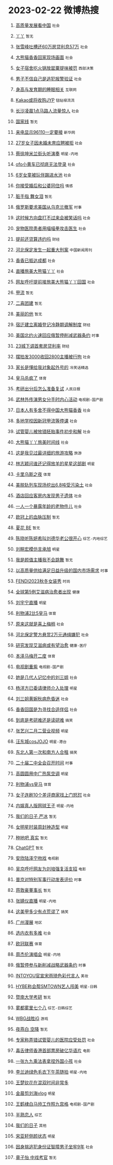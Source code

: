 # 2023-02-22 微博热搜 
1. [高质量发展看中国](https://m.weibo.cn/search?containerid=100103type%3D1%26t%3D10%26q%3D%23%E9%AB%98%E8%B4%A8%E9%87%8F%E5%8F%91%E5%B1%95%E7%9C%8B%E4%B8%AD%E5%9B%BD%23&stream_entry_id=51&isnewpage=1&extparam=seat%3D1%26stream_entry_id%3D51%26c_type%3D51%26cate%3D10103%26pos%3D0%26filter_type%3Drealtimehot%26dgr%3D0%26display_time%3D1677029514%26pre_seqid%3D167702951484403621195&luicode=10000011&lfid=106003type%3D25%26t%3D3%26disable_hot%3D1%26filter_type%3Drealtimehot) `社会` 

2. [丫丫](https://m.weibo.cn/search?containerid=100103type%3D1%26t%3D10%26q%3D%E4%B8%AB%E4%B8%AB&stream_entry_id=31&isnewpage=1&extparam=seat%3D1%26c_type%3D31%26band_rank%3D1%26filter_type%3Drealtimehot%26cate%3D5001%26q%3D%25E4%25B8%25AB%25E4%25B8%25AB%26dgr%3D0%26stream_entry_id%3D31%26realpos%3D1%26pos%3D0%26lcate%3D5001%26flag%3D16%26display_time%3D1677029514%26pre_seqid%3D167702951484403621195&luicode=10000011&lfid=106003type%3D25%26t%3D3%26disable_hot%3D1%26filter_type%3Drealtimehot) `暂无` 

3. [张雪峰吐槽还60万房贷利息57万](https://m.weibo.cn/search?containerid=100103type%3D1%26t%3D10%26q%3D%23%E5%BC%A0%E9%9B%AA%E5%B3%B0%E5%90%90%E6%A7%BD%E8%BF%9860%E4%B8%87%E6%88%BF%E8%B4%B7%E5%88%A9%E6%81%AF57%E4%B8%87%23&stream_entry_id=31&isnewpage=1&extparam=seat%3D1%26c_type%3D31%26band_rank%3D2%26filter_type%3Drealtimehot%26cate%3D5001%26q%3D%2523%25E5%25BC%25A0%25E9%259B%25AA%25E5%25B3%25B0%25E5%2590%2590%25E6%25A7%25BD%25E8%25BF%259860%25E4%25B8%2587%25E6%2588%25BF%25E8%25B4%25B7%25E5%2588%25A9%25E6%2581%25AF57%25E4%25B8%2587%2523%26dgr%3D0%26stream_entry_id%3D31%26realpos%3D2%26pos%3D1%26lcate%3D5001%26flag%3D1%26display_time%3D1677029514%26pre_seqid%3D167702951484403621195&luicode=10000011&lfid=106003type%3D25%26t%3D3%26disable_hot%3D1%26filter_type%3Drealtimehot) `社会` 

4. [大熊猫香香回家现场画面](https://m.weibo.cn/search?containerid=100103type%3D1%26t%3D10%26q%3D%23%E5%A4%A7%E7%86%8A%E7%8C%AB%E9%A6%99%E9%A6%99%E5%9B%9E%E5%AE%B6%E7%8E%B0%E5%9C%BA%E7%94%BB%E9%9D%A2%23&stream_entry_id=31&isnewpage=1&extparam=seat%3D1%26c_type%3D31%26band_rank%3D3%26filter_type%3Drealtimehot%26cate%3D5001%26q%3D%2523%25E5%25A4%25A7%25E7%2586%258A%25E7%258C%25AB%25E9%25A6%2599%25E9%25A6%2599%25E5%259B%259E%25E5%25AE%25B6%25E7%258E%25B0%25E5%259C%25BA%25E7%2594%25BB%25E9%259D%25A2%2523%26dgr%3D0%26stream_entry_id%3D31%26realpos%3D3%26pos%3D2%26lcate%3D5001%26flag%3D0%26display_time%3D1677029514%26pre_seqid%3D167702951484403621195&luicode=10000011&lfid=106003type%3D25%26t%3D3%26disable_hot%3D1%26filter_type%3Drealtimehot) `社会` 

5. [女子宿舍吃火锅放罂粟提味被罚](https://m.weibo.cn/search?containerid=100103type%3D1%26t%3D10%26q%3D%23%E5%A5%B3%E5%AD%90%E5%AE%BF%E8%88%8D%E5%90%83%E7%81%AB%E9%94%85%E6%94%BE%E7%BD%82%E7%B2%9F%E6%8F%90%E5%91%B3%E8%A2%AB%E7%BD%9A%23&stream_entry_id=31&isnewpage=1&extparam=seat%3D1%26c_type%3D31%26band_rank%3D4%26filter_type%3Drealtimehot%26cate%3D5001%26q%3D%2523%25E5%25A5%25B3%25E5%25AD%2590%25E5%25AE%25BF%25E8%2588%258D%25E5%2590%2583%25E7%2581%25AB%25E9%2594%2585%25E6%2594%25BE%25E7%25BD%2582%25E7%25B2%259F%25E6%258F%2590%25E5%2591%25B3%25E8%25A2%25AB%25E7%25BD%259A%2523%26dgr%3D0%26stream_entry_id%3D31%26realpos%3D4%26pos%3D3%26lcate%3D5001%26flag%3D1%26display_time%3D1677029514%26pre_seqid%3D167702951484403621195&luicode=10000011&lfid=106003type%3D25%26t%3D3%26disable_hot%3D1%26filter_type%3Drealtimehot) `西部决策` 

6. [男子不信自己是逃犯报警验证](https://m.weibo.cn/search?containerid=100103type%3D1%26t%3D10%26q%3D%23%E7%94%B7%E5%AD%90%E4%B8%8D%E4%BF%A1%E8%87%AA%E5%B7%B1%E6%98%AF%E9%80%83%E7%8A%AF%E6%8A%A5%E8%AD%A6%E9%AA%8C%E8%AF%81%23&stream_entry_id=31&isnewpage=1&extparam=seat%3D1%26c_type%3D31%26band_rank%3D5%26filter_type%3Drealtimehot%26cate%3D5001%26q%3D%2523%25E7%2594%25B7%25E5%25AD%2590%25E4%25B8%258D%25E4%25BF%25A1%25E8%2587%25AA%25E5%25B7%25B1%25E6%2598%25AF%25E9%2580%2583%25E7%258A%25AF%25E6%258A%25A5%25E8%25AD%25A6%25E9%25AA%258C%25E8%25AF%2581%2523%26dgr%3D0%26stream_entry_id%3D31%26realpos%3D5%26pos%3D4%26lcate%3D5001%26flag%3D1%26display_time%3D1677029514%26pre_seqid%3D167702951484403621195&luicode=10000011&lfid=106003type%3D25%26t%3D3%26disable_hot%3D1%26filter_type%3Drealtimehot) `社会` 

7. [身高与发育期的睡眠相关](https://m.weibo.cn/search?containerid=100103type%3D1%26t%3D10%26q%3D%23%E8%BA%AB%E9%AB%98%E4%B8%8E%E5%8F%91%E8%82%B2%E6%9C%9F%E7%9A%84%E7%9D%A1%E7%9C%A0%E7%9B%B8%E5%85%B3%23&stream_entry_id=31&isnewpage=1&extparam=seat%3D1%26c_type%3D31%26band_rank%3D6%26filter_type%3Drealtimehot%26cate%3D5001%26q%3D%2523%25E8%25BA%25AB%25E9%25AB%2598%25E4%25B8%258E%25E5%258F%2591%25E8%2582%25B2%25E6%259C%259F%25E7%259A%2584%25E7%259D%25A1%25E7%259C%25A0%25E7%259B%25B8%25E5%2585%25B3%2523%26dgr%3D0%26stream_entry_id%3D31%26realpos%3D6%26pos%3D5%26lcate%3D5001%26flag%3D1%26display_time%3D1677029514%26pre_seqid%3D167702951484403621195&luicode=10000011&lfid=106003type%3D25%26t%3D3%26disable_hot%3D1%26filter_type%3Drealtimehot) `互联网` 

8. [Kakao或将收购JYP](https://m.weibo.cn/search?containerid=100103type%3D1%26t%3D10%26q%3D%23Kakao%E6%88%96%E5%B0%86%E6%94%B6%E8%B4%ADJYP%23&stream_entry_id=31&isnewpage=1&extparam=seat%3D1%26c_type%3D31%26band_rank%3D7%26filter_type%3Drealtimehot%26cate%3D5001%26q%3D%2523Kakao%25E6%2588%2596%25E5%25B0%2586%25E6%2594%25B6%25E8%25B4%25ADJYP%2523%26dgr%3D0%26stream_entry_id%3D31%26realpos%3D7%26pos%3D6%26lcate%3D5001%26flag%3D1%26display_time%3D1677029514%26pre_seqid%3D167702951484403621195&luicode=10000011&lfid=106003type%3D25%26t%3D3%26disable_hot%3D1%26filter_type%3Drealtimehot) `钮祜禄流流` 

9. [长沙凌晨1点马路人流量惊人](https://m.weibo.cn/search?containerid=100103type%3D1%26t%3D10%26q%3D%23%E9%95%BF%E6%B2%99%E5%87%8C%E6%99%A81%E7%82%B9%E9%A9%AC%E8%B7%AF%E4%BA%BA%E6%B5%81%E9%87%8F%E6%83%8A%E4%BA%BA%23&stream_entry_id=31&isnewpage=1&extparam=seat%3D1%26c_type%3D31%26band_rank%3D8%26filter_type%3Drealtimehot%26cate%3D5001%26q%3D%2523%25E9%2595%25BF%25E6%25B2%2599%25E5%2587%258C%25E6%2599%25A81%25E7%2582%25B9%25E9%25A9%25AC%25E8%25B7%25AF%25E4%25BA%25BA%25E6%25B5%2581%25E9%2587%258F%25E6%2583%258A%25E4%25BA%25BA%2523%26dgr%3D0%26stream_entry_id%3D31%26realpos%3D8%26pos%3D7%26lcate%3D5001%26flag%3D0%26display_time%3D1677029514%26pre_seqid%3D167702951484403621195&luicode=10000011&lfid=106003type%3D25%26t%3D3%26disable_hot%3D1%26filter_type%3Drealtimehot) `社会` 

10. [国家线](https://m.weibo.cn/search?containerid=100103type%3D1%26t%3D10%26q%3D%E5%9B%BD%E5%AE%B6%E7%BA%BF&stream_entry_id=31&isnewpage=1&extparam=seat%3D1%26c_type%3D31%26band_rank%3D9%26filter_type%3Drealtimehot%26cate%3D5001%26q%3D%25E5%259B%25BD%25E5%25AE%25B6%25E7%25BA%25BF%26dgr%3D0%26stream_entry_id%3D31%26realpos%3D9%26pos%3D8%26lcate%3D5001%26flag%3D1%26display_time%3D1677029514%26pre_seqid%3D167702951484403621195&luicode=10000011&lfid=106003type%3D25%26t%3D3%26disable_hot%3D1%26filter_type%3Drealtimehot) `暂无` 

11. [来电显示96110一定要接](https://m.weibo.cn/search?containerid=100103type%3D1%26t%3D10%26q%3D%23%E6%9D%A5%E7%94%B5%E6%98%BE%E7%A4%BA96110%E4%B8%80%E5%AE%9A%E8%A6%81%E6%8E%A5%23&stream_entry_id=31&isnewpage=1&extparam=seat%3D1%26c_type%3D31%26band_rank%3D10%26filter_type%3Drealtimehot%26cate%3D5001%26q%3D%2523%25E6%259D%25A5%25E7%2594%25B5%25E6%2598%25BE%25E7%25A4%25BA96110%25E4%25B8%2580%25E5%25AE%259A%25E8%25A6%2581%25E6%258E%25A5%2523%26dgr%3D0%26stream_entry_id%3D31%26realpos%3D10%26pos%3D9%26lcate%3D5001%26flag%3D0%26display_time%3D1677029514%26pre_seqid%3D167702951484403621195&luicode=10000011&lfid=106003type%3D25%26t%3D3%26disable_hot%3D1%26filter_type%3Drealtimehot) `新华网` 

12. [27岁女子因未婚未育应聘被拒](https://m.weibo.cn/search?containerid=100103type%3D1%26t%3D10%26q%3D%2327%E5%B2%81%E5%A5%B3%E5%AD%90%E5%9B%A0%E6%9C%AA%E5%A9%9A%E6%9C%AA%E8%82%B2%E5%BA%94%E8%81%98%E8%A2%AB%E6%8B%92%23&stream_entry_id=31&isnewpage=1&extparam=seat%3D1%26c_type%3D31%26band_rank%3D11%26filter_type%3Drealtimehot%26cate%3D5001%26q%3D%252327%25E5%25B2%2581%25E5%25A5%25B3%25E5%25AD%2590%25E5%259B%25A0%25E6%259C%25AA%25E5%25A9%259A%25E6%259C%25AA%25E8%2582%25B2%25E5%25BA%2594%25E8%2581%2598%25E8%25A2%25AB%25E6%258B%2592%2523%26dgr%3D0%26stream_entry_id%3D31%26realpos%3D11%26pos%3D10%26lcate%3D5001%26flag%3D0%26display_time%3D1677029514%26pre_seqid%3D167702951484403621195&luicode=10000011&lfid=106003type%3D25%26t%3D3%26disable_hot%3D1%26filter_type%3Drealtimehot) `社会` 

13. [蔡徐坤米兰街头听演奏](https://m.weibo.cn/search?containerid=100103type%3D1%26t%3D10%26q%3D%23%E8%94%A1%E5%BE%90%E5%9D%A4%E7%B1%B3%E5%85%B0%E8%A1%97%E5%A4%B4%E5%90%AC%E6%BC%94%E5%A5%8F%23&stream_entry_id=31&isnewpage=1&extparam=seat%3D1%26c_type%3D31%26band_rank%3D12%26filter_type%3Drealtimehot%26cate%3D5001%26q%3D%2523%25E8%2594%25A1%25E5%25BE%2590%25E5%259D%25A4%25E7%25B1%25B3%25E5%2585%25B0%25E8%25A1%2597%25E5%25A4%25B4%25E5%2590%25AC%25E6%25BC%2594%25E5%25A5%258F%2523%26dgr%3D0%26stream_entry_id%3D31%26realpos%3D12%26pos%3D11%26lcate%3D5001%26flag%3D1%26display_time%3D1677029514%26pre_seqid%3D167702951484403621195&luicode=10000011&lfid=106003type%3D25%26t%3D3%26disable_hot%3D1%26filter_type%3Drealtimehot) `明星-内地` 

14. [ofo小黄车已彻底无法登录](https://m.weibo.cn/search?containerid=100103type%3D1%26t%3D10%26q%3D%23ofo%E5%B0%8F%E9%BB%84%E8%BD%A6%E5%B7%B2%E5%BD%BB%E5%BA%95%E6%97%A0%E6%B3%95%E7%99%BB%E5%BD%95%23&stream_entry_id=31&isnewpage=1&extparam=seat%3D1%26c_type%3D31%26band_rank%3D13%26filter_type%3Drealtimehot%26cate%3D5001%26q%3D%2523ofo%25E5%25B0%258F%25E9%25BB%2584%25E8%25BD%25A6%25E5%25B7%25B2%25E5%25BD%25BB%25E5%25BA%2595%25E6%2597%25A0%25E6%25B3%2595%25E7%2599%25BB%25E5%25BD%2595%2523%26dgr%3D0%26stream_entry_id%3D31%26realpos%3D13%26pos%3D12%26lcate%3D5001%26flag%3D0%26display_time%3D1677029514%26pre_seqid%3D167702951484403621195&luicode=10000011&lfid=106003type%3D25%26t%3D3%26disable_hot%3D1%26filter_type%3Drealtimehot) `社会` 

15. [6岁女童被玩伴踹进水池](https://m.weibo.cn/search?containerid=100103type%3D1%26t%3D10%26q%3D%236%E5%B2%81%E5%A5%B3%E7%AB%A5%E8%A2%AB%E7%8E%A9%E4%BC%B4%E8%B8%B9%E8%BF%9B%E6%B0%B4%E6%B1%A0%23&stream_entry_id=31&isnewpage=1&extparam=seat%3D1%26c_type%3D31%26band_rank%3D14%26filter_type%3Drealtimehot%26cate%3D5001%26q%3D%25236%25E5%25B2%2581%25E5%25A5%25B3%25E7%25AB%25A5%25E8%25A2%25AB%25E7%258E%25A9%25E4%25BC%25B4%25E8%25B8%25B9%25E8%25BF%259B%25E6%25B0%25B4%25E6%25B1%25A0%2523%26dgr%3D0%26stream_entry_id%3D31%26realpos%3D14%26pos%3D13%26lcate%3D5001%26flag%3D1%26display_time%3D1677029514%26pre_seqid%3D167702951484403621195&luicode=10000011&lfid=106003type%3D25%26t%3D3%26disable_hot%3D1%26filter_type%3Drealtimehot) `社会` 

16. [你接受婚后和公婆同住吗](https://m.weibo.cn/search?containerid=100103type%3D1%26t%3D10%26q%3D%23%E4%BD%A0%E6%8E%A5%E5%8F%97%E5%A9%9A%E5%90%8E%E5%92%8C%E5%85%AC%E5%A9%86%E5%90%8C%E4%BD%8F%E5%90%97%23&stream_entry_id=31&isnewpage=1&extparam=seat%3D1%26c_type%3D31%26band_rank%3D15%26filter_type%3Drealtimehot%26cate%3D5001%26q%3D%2523%25E4%25BD%25A0%25E6%258E%25A5%25E5%258F%2597%25E5%25A9%259A%25E5%2590%258E%25E5%2592%258C%25E5%2585%25AC%25E5%25A9%2586%25E5%2590%258C%25E4%25BD%258F%25E5%2590%2597%2523%26dgr%3D0%26stream_entry_id%3D31%26realpos%3D15%26pos%3D14%26lcate%3D5001%26flag%3D0%26display_time%3D1677029514%26pre_seqid%3D167702951484403621195&luicode=10000011&lfid=106003type%3D25%26t%3D3%26disable_hot%3D1%26filter_type%3Drealtimehot) `情感` 

17. [脏手指 舞女泪](https://m.weibo.cn/search?containerid=100103type%3D1%26t%3D10%26q%3D%E8%84%8F%E6%89%8B%E6%8C%87+%E8%88%9E%E5%A5%B3%E6%B3%AA&stream_entry_id=31&isnewpage=1&extparam=seat%3D1%26c_type%3D31%26band_rank%3D16%26filter_type%3Drealtimehot%26cate%3D5001%26q%3D%25E8%2584%258F%25E6%2589%258B%25E6%258C%2587%2520%25E8%2588%259E%25E5%25A5%25B3%25E6%25B3%25AA%26dgr%3D0%26stream_entry_id%3D31%26realpos%3D16%26pos%3D15%26lcate%3D5001%26flag%3D0%26display_time%3D1677029514%26pre_seqid%3D167702951484403621195&luicode=10000011&lfid=106003type%3D25%26t%3D3%26disable_hot%3D1%26filter_type%3Drealtimehot) `暂无` 

18. [俄罗斯要求美国从乌克兰撤军](https://m.weibo.cn/search?containerid=100103type%3D1%26t%3D10%26q%3D%23%E4%BF%84%E7%BD%97%E6%96%AF%E8%A6%81%E6%B1%82%E7%BE%8E%E5%9B%BD%E4%BB%8E%E4%B9%8C%E5%85%8B%E5%85%B0%E6%92%A4%E5%86%9B%23&stream_entry_id=31&isnewpage=1&extparam=seat%3D1%26c_type%3D31%26band_rank%3D17%26filter_type%3Drealtimehot%26cate%3D5001%26q%3D%2523%25E4%25BF%2584%25E7%25BD%2597%25E6%2596%25AF%25E8%25A6%2581%25E6%25B1%2582%25E7%25BE%258E%25E5%259B%25BD%25E4%25BB%258E%25E4%25B9%258C%25E5%2585%258B%25E5%2585%25B0%25E6%2592%25A4%25E5%2586%259B%2523%26dgr%3D0%26stream_entry_id%3D31%26realpos%3D17%26pos%3D16%26lcate%3D5001%26flag%3D0%26display_time%3D1677029514%26pre_seqid%3D167702951484403621195&luicode=10000011&lfid=106003type%3D25%26t%3D3%26disable_hot%3D1%26filter_type%3Drealtimehot) `时事` 

19. [这时候方向盘打不过来会被笑话吗](https://m.weibo.cn/search?containerid=100103type%3D1%26t%3D10%26q%3D%23%E8%BF%99%E6%97%B6%E5%80%99%E6%96%B9%E5%90%91%E7%9B%98%E6%89%93%E4%B8%8D%E8%BF%87%E6%9D%A5%E4%BC%9A%E8%A2%AB%E7%AC%91%E8%AF%9D%E5%90%97%23&stream_entry_id=31&isnewpage=1&extparam=seat%3D1%26c_type%3D31%26band_rank%3D18%26filter_type%3Drealtimehot%26cate%3D5001%26q%3D%2523%25E8%25BF%2599%25E6%2597%25B6%25E5%2580%2599%25E6%2596%25B9%25E5%2590%2591%25E7%259B%2598%25E6%2589%2593%25E4%25B8%258D%25E8%25BF%2587%25E6%259D%25A5%25E4%25BC%259A%25E8%25A2%25AB%25E7%25AC%2591%25E8%25AF%259D%25E5%2590%2597%2523%26dgr%3D0%26stream_entry_id%3D31%26realpos%3D18%26pos%3D17%26lcate%3D5001%26flag%3D1%26display_time%3D1677029514%26pre_seqid%3D167702951484403621195&luicode=10000011&lfid=106003type%3D25%26t%3D3%26disable_hot%3D1%26filter_type%3Drealtimehot) `社会` 

20. [宠物医院患者用喵喵拳攻击医生](https://m.weibo.cn/search?containerid=100103type%3D1%26t%3D10%26q%3D%23%E5%AE%A0%E7%89%A9%E5%8C%BB%E9%99%A2%E6%82%A3%E8%80%85%E7%94%A8%E5%96%B5%E5%96%B5%E6%8B%B3%E6%94%BB%E5%87%BB%E5%8C%BB%E7%94%9F%23&stream_entry_id=31&isnewpage=1&extparam=seat%3D1%26c_type%3D31%26band_rank%3D19%26filter_type%3Drealtimehot%26cate%3D5001%26q%3D%2523%25E5%25AE%25A0%25E7%2589%25A9%25E5%258C%25BB%25E9%2599%25A2%25E6%2582%25A3%25E8%2580%2585%25E7%2594%25A8%25E5%2596%25B5%25E5%2596%25B5%25E6%258B%25B3%25E6%2594%25BB%25E5%2587%25BB%25E5%258C%25BB%25E7%2594%259F%2523%26dgr%3D0%26stream_entry_id%3D31%26realpos%3D19%26pos%3D18%26lcate%3D5001%26flag%3D0%26display_time%3D1677029514%26pre_seqid%3D167702951484403621195&luicode=10000011&lfid=106003type%3D25%26t%3D3%26disable_hot%3D1%26filter_type%3Drealtimehot) `社会` 

21. [提前还贷算违约吗](https://m.weibo.cn/search?containerid=100103type%3D1%26t%3D10%26q%3D%23%E6%8F%90%E5%89%8D%E8%BF%98%E8%B4%B7%E7%AE%97%E8%BF%9D%E7%BA%A6%E5%90%97%23&stream_entry_id=31&isnewpage=1&extparam=seat%3D1%26c_type%3D31%26band_rank%3D20%26filter_type%3Drealtimehot%26cate%3D5001%26q%3D%2523%25E6%258F%2590%25E5%2589%258D%25E8%25BF%2598%25E8%25B4%25B7%25E7%25AE%2597%25E8%25BF%259D%25E7%25BA%25A6%25E5%2590%2597%2523%26dgr%3D0%26stream_entry_id%3D31%26realpos%3D20%26pos%3D19%26lcate%3D5001%26flag%3D0%26display_time%3D1677029514%26pre_seqid%3D167702951484403621195&luicode=10000011&lfid=106003type%3D25%26t%3D3%26disable_hot%3D1%26filter_type%3Drealtimehot) `财经` 

22. [河北保定发生一起重大刑案](https://m.weibo.cn/search?containerid=100103type%3D1%26t%3D10%26q%3D%23%E6%B2%B3%E5%8C%97%E4%BF%9D%E5%AE%9A%E5%8F%91%E7%94%9F%E4%B8%80%E8%B5%B7%E9%87%8D%E5%A4%A7%E5%88%91%E6%A1%88%23&stream_entry_id=31&isnewpage=1&extparam=seat%3D1%26c_type%3D31%26band_rank%3D21%26filter_type%3Drealtimehot%26cate%3D5001%26q%3D%2523%25E6%25B2%25B3%25E5%258C%2597%25E4%25BF%259D%25E5%25AE%259A%25E5%258F%2591%25E7%2594%259F%25E4%25B8%2580%25E8%25B5%25B7%25E9%2587%258D%25E5%25A4%25A7%25E5%2588%2591%25E6%25A1%2588%2523%26dgr%3D0%26stream_entry_id%3D31%26realpos%3D21%26pos%3D20%26lcate%3D5001%26flag%3D2%26display_time%3D1677029514%26pre_seqid%3D167702951484403621195&luicode=10000011&lfid=106003type%3D25%26t%3D3%26disable_hot%3D1%26filter_type%3Drealtimehot) `中国新闻周刊` 

23. [香香已抵达成都](https://m.weibo.cn/search?containerid=100103type%3D1%26t%3D10%26q%3D%23%E9%A6%99%E9%A6%99%E5%B7%B2%E6%8A%B5%E8%BE%BE%E6%88%90%E9%83%BD%23&stream_entry_id=31&isnewpage=1&extparam=seat%3D1%26c_type%3D31%26band_rank%3D22%26filter_type%3Drealtimehot%26cate%3D5001%26q%3D%2523%25E9%25A6%2599%25E9%25A6%2599%25E5%25B7%25B2%25E6%258A%25B5%25E8%25BE%25BE%25E6%2588%2590%25E9%2583%25BD%2523%26dgr%3D0%26stream_entry_id%3D31%26realpos%3D22%26pos%3D21%26lcate%3D5001%26flag%3D0%26display_time%3D1677029514%26pre_seqid%3D167702951484403621195&luicode=10000011&lfid=106003type%3D25%26t%3D3%26disable_hot%3D1%26filter_type%3Drealtimehot) `社会` 

24. [直播旅美大熊猫丫丫](https://m.weibo.cn/search?containerid=100103type%3D1%26t%3D10%26q%3D%23%E7%9B%B4%E6%92%AD%E6%97%85%E7%BE%8E%E5%A4%A7%E7%86%8A%E7%8C%AB%E4%B8%AB%E4%B8%AB%23&stream_entry_id=31&isnewpage=1&extparam=seat%3D1%26c_type%3D31%26band_rank%3D23%26filter_type%3Drealtimehot%26cate%3D5001%26q%3D%2523%25E7%259B%25B4%25E6%2592%25AD%25E6%2597%2585%25E7%25BE%258E%25E5%25A4%25A7%25E7%2586%258A%25E7%258C%25AB%25E4%25B8%25AB%25E4%25B8%25AB%2523%26dgr%3D0%26stream_entry_id%3D31%26realpos%3D23%26pos%3D22%26lcate%3D5001%26flag%3D0%26display_time%3D1677029514%26pre_seqid%3D167702951484403621195&luicode=10000011&lfid=106003type%3D25%26t%3D3%26disable_hot%3D1%26filter_type%3Drealtimehot) `社会` 

25. [网友呼吁提前接旅美大熊猫丫丫回国](https://m.weibo.cn/search?containerid=100103type%3D1%26t%3D10%26q%3D%23%E7%BD%91%E5%8F%8B%E5%91%BC%E5%90%81%E6%8F%90%E5%89%8D%E6%8E%A5%E6%97%85%E7%BE%8E%E5%A4%A7%E7%86%8A%E7%8C%AB%E4%B8%AB%E4%B8%AB%E5%9B%9E%E5%9B%BD%23&stream_entry_id=31&isnewpage=1&extparam=seat%3D1%26c_type%3D31%26band_rank%3D24%26filter_type%3Drealtimehot%26cate%3D5001%26q%3D%2523%25E7%25BD%2591%25E5%258F%258B%25E5%2591%25BC%25E5%2590%2581%25E6%258F%2590%25E5%2589%258D%25E6%258E%25A5%25E6%2597%2585%25E7%25BE%258E%25E5%25A4%25A7%25E7%2586%258A%25E7%258C%25AB%25E4%25B8%25AB%25E4%25B8%25AB%25E5%259B%259E%25E5%259B%25BD%2523%26dgr%3D0%26stream_entry_id%3D31%26realpos%3D24%26pos%3D23%26lcate%3D5001%26flag%3D0%26display_time%3D1677029514%26pre_seqid%3D167702951484403621195&luicode=10000011&lfid=106003type%3D25%26t%3D3%26disable_hot%3D1%26filter_type%3Drealtimehot) `社会` 

26. [甲流](https://m.weibo.cn/search?containerid=100103type%3D1%26t%3D10%26q%3D%23%E7%94%B2%E6%B5%81%23&stream_entry_id=31&isnewpage=1&extparam=seat%3D1%26c_type%3D31%26band_rank%3D25%26filter_type%3Drealtimehot%26cate%3D5001%26q%3D%2523%25E7%2594%25B2%25E6%25B5%2581%2523%26dgr%3D0%26stream_entry_id%3D31%26realpos%3D25%26pos%3D24%26lcate%3D5001%26flag%3D0%26display_time%3D1677029514%26pre_seqid%3D167702951484403621195&luicode=10000011&lfid=106003type%3D25%26t%3D3%26disable_hot%3D1%26filter_type%3Drealtimehot) `暂无` 

27. [二喜团建](https://m.weibo.cn/search?containerid=100103type%3D1%26t%3D10%26q%3D%23%E4%BA%8C%E5%96%9C%E5%9B%A2%E5%BB%BA%23&stream_entry_id=31&isnewpage=1&extparam=seat%3D1%26c_type%3D31%26band_rank%3D26%26filter_type%3Drealtimehot%26cate%3D5001%26q%3D%2523%25E4%25BA%258C%25E5%2596%259C%25E5%259B%25A2%25E5%25BB%25BA%2523%26dgr%3D0%26stream_entry_id%3D31%26realpos%3D26%26pos%3D25%26lcate%3D5001%26flag%3D0%26display_time%3D1677029514%26pre_seqid%3D167702951484403621195&luicode=10000011&lfid=106003type%3D25%26t%3D3%26disable_hot%3D1%26filter_type%3Drealtimehot) `暂无` 

28. [美丽的他](https://m.weibo.cn/search?containerid=100103type%3D1%26t%3D10%26q%3D%E7%BE%8E%E4%B8%BD%E7%9A%84%E4%BB%96&stream_entry_id=31&isnewpage=1&extparam=seat%3D1%26c_type%3D31%26band_rank%3D27%26filter_type%3Drealtimehot%26cate%3D5001%26q%3D%25E7%25BE%258E%25E4%25B8%25BD%25E7%259A%2584%25E4%25BB%2596%26dgr%3D0%26stream_entry_id%3D31%26realpos%3D27%26pos%3D26%26lcate%3D5001%26flag%3D1%26display_time%3D1677029514%26pre_seqid%3D167702951484403621195&luicode=10000011&lfid=106003type%3D25%26t%3D3%26disable_hot%3D1%26filter_type%3Drealtimehot) `暂无` 

29. [宿迁建立离婚登记冷静期调解制度](https://m.weibo.cn/search?containerid=100103type%3D1%26t%3D10%26q%3D%23%E5%AE%BF%E8%BF%81%E5%BB%BA%E7%AB%8B%E7%A6%BB%E5%A9%9A%E7%99%BB%E8%AE%B0%E5%86%B7%E9%9D%99%E6%9C%9F%E8%B0%83%E8%A7%A3%E5%88%B6%E5%BA%A6%23&stream_entry_id=31&isnewpage=1&extparam=seat%3D1%26c_type%3D31%26band_rank%3D28%26filter_type%3Drealtimehot%26cate%3D5001%26q%3D%2523%25E5%25AE%25BF%25E8%25BF%2581%25E5%25BB%25BA%25E7%25AB%258B%25E7%25A6%25BB%25E5%25A9%259A%25E7%2599%25BB%25E8%25AE%25B0%25E5%2586%25B7%25E9%259D%2599%25E6%259C%259F%25E8%25B0%2583%25E8%25A7%25A3%25E5%2588%25B6%25E5%25BA%25A6%2523%26dgr%3D0%26stream_entry_id%3D31%26realpos%3D28%26pos%3D27%26lcate%3D5001%26flag%3D1%26display_time%3D1677029514%26pre_seqid%3D167702951484403621195&luicode=10000011&lfid=106003type%3D25%26t%3D3%26disable_hot%3D1%26filter_type%3Drealtimehot) `财经` 

30. [美国北约火速回应俄暂停削减武器条约](https://m.weibo.cn/search?containerid=100103type%3D1%26t%3D10%26q%3D%23%E7%BE%8E%E5%9B%BD%E5%8C%97%E7%BA%A6%E7%81%AB%E9%80%9F%E5%9B%9E%E5%BA%94%E4%BF%84%E6%9A%82%E5%81%9C%E5%89%8A%E5%87%8F%E6%AD%A6%E5%99%A8%E6%9D%A1%E7%BA%A6%23&stream_entry_id=31&isnewpage=1&extparam=seat%3D1%26c_type%3D31%26band_rank%3D29%26filter_type%3Drealtimehot%26cate%3D5001%26q%3D%2523%25E7%25BE%258E%25E5%259B%25BD%25E5%258C%2597%25E7%25BA%25A6%25E7%2581%25AB%25E9%2580%259F%25E5%259B%259E%25E5%25BA%2594%25E4%25BF%2584%25E6%259A%2582%25E5%2581%259C%25E5%2589%258A%25E5%2587%258F%25E6%25AD%25A6%25E5%2599%25A8%25E6%259D%25A1%25E7%25BA%25A6%2523%26dgr%3D0%26stream_entry_id%3D31%26realpos%3D29%26pos%3D28%26lcate%3D5001%26flag%3D0%26display_time%3D1677029514%26pre_seqid%3D167702951484403621195&luicode=10000011&lfid=106003type%3D25%26t%3D3%26disable_hot%3D1%26filter_type%3Drealtimehot) `时事` 

31. [23城下调首套房贷利率](https://m.weibo.cn/search?containerid=100103type%3D1%26t%3D10%26q%3D%2323%E5%9F%8E%E4%B8%8B%E8%B0%83%E9%A6%96%E5%A5%97%E6%88%BF%E8%B4%B7%E5%88%A9%E7%8E%87%23&stream_entry_id=31&isnewpage=1&extparam=seat%3D1%26c_type%3D31%26band_rank%3D30%26filter_type%3Drealtimehot%26cate%3D5001%26q%3D%252323%25E5%259F%258E%25E4%25B8%258B%25E8%25B0%2583%25E9%25A6%2596%25E5%25A5%2597%25E6%2588%25BF%25E8%25B4%25B7%25E5%2588%25A9%25E7%258E%2587%2523%26dgr%3D0%26stream_entry_id%3D31%26realpos%3D30%26pos%3D29%26lcate%3D5001%26flag%3D0%26display_time%3D1677029514%26pre_seqid%3D167702951484403621195&luicode=10000011&lfid=106003type%3D25%26t%3D3%26disable_hot%3D1%26filter_type%3Drealtimehot) `财经` 

32. [摆拍发3000收回2800主播被行拘](https://m.weibo.cn/search?containerid=100103type%3D1%26t%3D10%26q%3D%23%E6%91%86%E6%8B%8D%E5%8F%913000%E6%94%B6%E5%9B%9E2800%E4%B8%BB%E6%92%AD%E8%A2%AB%E8%A1%8C%E6%8B%98%23&stream_entry_id=31&isnewpage=1&extparam=seat%3D1%26c_type%3D31%26band_rank%3D31%26filter_type%3Drealtimehot%26cate%3D5001%26q%3D%2523%25E6%2591%2586%25E6%258B%258D%25E5%258F%25913000%25E6%2594%25B6%25E5%259B%259E2800%25E4%25B8%25BB%25E6%2592%25AD%25E8%25A2%25AB%25E8%25A1%258C%25E6%258B%2598%2523%26dgr%3D0%26stream_entry_id%3D31%26realpos%3D31%26pos%3D30%26lcate%3D5001%26flag%3D0%26display_time%3D1677029514%26pre_seqid%3D167702951484403621195&luicode=10000011&lfid=106003type%3D25%26t%3D3%26disable_hot%3D1%26filter_type%3Drealtimehot) `社会` 

33. [家长是懂给我对象起外号的](https://m.weibo.cn/search?containerid=100103type%3D1%26t%3D10%26q%3D%23%E5%AE%B6%E9%95%BF%E6%98%AF%E6%87%82%E7%BB%99%E6%88%91%E5%AF%B9%E8%B1%A1%E8%B5%B7%E5%A4%96%E5%8F%B7%E7%9A%84%23&stream_entry_id=31&isnewpage=1&extparam=seat%3D1%26c_type%3D31%26band_rank%3D32%26filter_type%3Drealtimehot%26cate%3D5001%26q%3D%2523%25E5%25AE%25B6%25E9%2595%25BF%25E6%2598%25AF%25E6%2587%2582%25E7%25BB%2599%25E6%2588%2591%25E5%25AF%25B9%25E8%25B1%25A1%25E8%25B5%25B7%25E5%25A4%2596%25E5%258F%25B7%25E7%259A%2584%2523%26dgr%3D0%26stream_entry_id%3D31%26realpos%3D32%26pos%3D31%26lcate%3D5001%26flag%3D0%26display_time%3D1677029514%26pre_seqid%3D167702951484403621195&luicode=10000011&lfid=106003type%3D25%26t%3D3%26disable_hot%3D1%26filter_type%3Drealtimehot) `冷笑话精选` 

34. [皇马杀疯了](https://m.weibo.cn/search?containerid=100103type%3D1%26t%3D10%26q%3D%23%E7%9A%87%E9%A9%AC%E6%9D%80%E7%96%AF%E4%BA%86%23&stream_entry_id=31&isnewpage=1&extparam=seat%3D1%26c_type%3D31%26band_rank%3D33%26filter_type%3Drealtimehot%26cate%3D5001%26q%3D%2523%25E7%259A%2587%25E9%25A9%25AC%25E6%259D%2580%25E7%2596%25AF%25E4%25BA%2586%2523%26dgr%3D0%26stream_entry_id%3D31%26realpos%3D33%26pos%3D32%26lcate%3D5001%26flag%3D1%26display_time%3D1677029514%26pre_seqid%3D167702951484403621195&luicode=10000011&lfid=106003type%3D25%26t%3D3%26disable_hot%3D1%26filter_type%3Drealtimehot) `体育` 

35. [考研出分后怎么准备复试](https://m.weibo.cn/search?containerid=100103type%3D1%26t%3D10%26q%3D%23%E8%80%83%E7%A0%94%E5%87%BA%E5%88%86%E5%90%8E%E6%80%8E%E4%B9%88%E5%87%86%E5%A4%87%E5%A4%8D%E8%AF%95%23&stream_entry_id=31&isnewpage=1&extparam=seat%3D1%26c_type%3D31%26band_rank%3D34%26filter_type%3Drealtimehot%26cate%3D5001%26q%3D%2523%25E8%2580%2583%25E7%25A0%2594%25E5%2587%25BA%25E5%2588%2586%25E5%2590%258E%25E6%2580%258E%25E4%25B9%2588%25E5%2587%2586%25E5%25A4%2587%25E5%25A4%258D%25E8%25AF%2595%2523%26dgr%3D0%26stream_entry_id%3D31%26realpos%3D34%26pos%3D33%26lcate%3D5001%26flag%3D1%26display_time%3D1677029514%26pre_seqid%3D167702951484403621195&luicode=10000011&lfid=106003type%3D25%26t%3D3%26disable_hot%3D1%26filter_type%3Drealtimehot) `人民日报` 

36. [武林外传演男女分手时内心活动](https://m.weibo.cn/search?containerid=100103type%3D1%26t%3D10%26q%3D%23%E6%AD%A6%E6%9E%97%E5%A4%96%E4%BC%A0%E6%BC%94%E7%94%B7%E5%A5%B3%E5%88%86%E6%89%8B%E6%97%B6%E5%86%85%E5%BF%83%E6%B4%BB%E5%8A%A8%23&stream_entry_id=31&isnewpage=1&extparam=seat%3D1%26c_type%3D31%26band_rank%3D35%26filter_type%3Drealtimehot%26cate%3D5001%26q%3D%2523%25E6%25AD%25A6%25E6%259E%2597%25E5%25A4%2596%25E4%25BC%25A0%25E6%25BC%2594%25E7%2594%25B7%25E5%25A5%25B3%25E5%2588%2586%25E6%2589%258B%25E6%2597%25B6%25E5%2586%2585%25E5%25BF%2583%25E6%25B4%25BB%25E5%258A%25A8%2523%26dgr%3D0%26stream_entry_id%3D31%26realpos%3D35%26pos%3D34%26lcate%3D5001%26flag%3D0%26display_time%3D1677029514%26pre_seqid%3D167702951484403621195&luicode=10000011&lfid=106003type%3D25%26t%3D3%26disable_hot%3D1%26filter_type%3Drealtimehot) `电视剧-国产剧` 

37. [日本人有多舍不得中国大熊猫香香](https://m.weibo.cn/search?containerid=100103type%3D1%26t%3D10%26q%3D%23%E6%97%A5%E6%9C%AC%E4%BA%BA%E6%9C%89%E5%A4%9A%E8%88%8D%E4%B8%8D%E5%BE%97%E4%B8%AD%E5%9B%BD%E5%A4%A7%E7%86%8A%E7%8C%AB%E9%A6%99%E9%A6%99%23&stream_entry_id=31&isnewpage=1&extparam=seat%3D1%26c_type%3D31%26band_rank%3D36%26filter_type%3Drealtimehot%26cate%3D5001%26q%3D%2523%25E6%2597%25A5%25E6%259C%25AC%25E4%25BA%25BA%25E6%259C%2589%25E5%25A4%259A%25E8%2588%258D%25E4%25B8%258D%25E5%25BE%2597%25E4%25B8%25AD%25E5%259B%25BD%25E5%25A4%25A7%25E7%2586%258A%25E7%258C%25AB%25E9%25A6%2599%25E9%25A6%2599%2523%26dgr%3D0%26stream_entry_id%3D31%26realpos%3D36%26pos%3D35%26lcate%3D5001%26flag%3D0%26display_time%3D1677029514%26pre_seqid%3D167702951484403621195&luicode=10000011&lfid=106003type%3D25%26t%3D3%26disable_hot%3D1%26filter_type%3Drealtimehot) `社会` 

38. [多地学校因新冠甲流等停课](https://m.weibo.cn/search?containerid=100103type%3D1%26t%3D10%26q%3D%23%E5%A4%9A%E5%9C%B0%E5%AD%A6%E6%A0%A1%E5%9B%A0%E6%96%B0%E5%86%A0%E7%94%B2%E6%B5%81%E7%AD%89%E5%81%9C%E8%AF%BE%23&stream_entry_id=31&isnewpage=1&extparam=seat%3D1%26c_type%3D31%26band_rank%3D37%26filter_type%3Drealtimehot%26cate%3D5001%26q%3D%2523%25E5%25A4%259A%25E5%259C%25B0%25E5%25AD%25A6%25E6%25A0%25A1%25E5%259B%25A0%25E6%2596%25B0%25E5%2586%25A0%25E7%2594%25B2%25E6%25B5%2581%25E7%25AD%2589%25E5%2581%259C%25E8%25AF%25BE%2523%26dgr%3D0%26stream_entry_id%3D31%26realpos%3D37%26pos%3D36%26lcate%3D5001%26flag%3D0%26display_time%3D1677029514%26pre_seqid%3D167702951484403621195&luicode=10000011&lfid=106003type%3D25%26t%3D3%26disable_hot%3D1%26filter_type%3Drealtimehot) `社会` 

39. [试管婴儿被放错胚胎事件初步和解](https://m.weibo.cn/search?containerid=100103type%3D1%26t%3D10%26q%3D%23%E8%AF%95%E7%AE%A1%E5%A9%B4%E5%84%BF%E8%A2%AB%E6%94%BE%E9%94%99%E8%83%9A%E8%83%8E%E4%BA%8B%E4%BB%B6%E5%88%9D%E6%AD%A5%E5%92%8C%E8%A7%A3%23&stream_entry_id=31&isnewpage=1&extparam=seat%3D1%26c_type%3D31%26band_rank%3D38%26filter_type%3Drealtimehot%26cate%3D5001%26q%3D%2523%25E8%25AF%2595%25E7%25AE%25A1%25E5%25A9%25B4%25E5%2584%25BF%25E8%25A2%25AB%25E6%2594%25BE%25E9%2594%2599%25E8%2583%259A%25E8%2583%258E%25E4%25BA%258B%25E4%25BB%25B6%25E5%2588%259D%25E6%25AD%25A5%25E5%2592%258C%25E8%25A7%25A3%2523%26dgr%3D0%26stream_entry_id%3D31%26realpos%3D38%26pos%3D37%26lcate%3D5001%26flag%3D0%26display_time%3D1677029514%26pre_seqid%3D167702951484403621195&luicode=10000011&lfid=106003type%3D25%26t%3D3%26disable_hot%3D1%26filter_type%3Drealtimehot) `社会` 

40. [大熊猫丫丫旅美时间线](https://m.weibo.cn/search?containerid=100103type%3D1%26t%3D10%26q%3D%23%E5%A4%A7%E7%86%8A%E7%8C%AB%E4%B8%AB%E4%B8%AB%E6%97%85%E7%BE%8E%E6%97%B6%E9%97%B4%E7%BA%BF%23&stream_entry_id=31&isnewpage=1&extparam=seat%3D1%26c_type%3D31%26band_rank%3D39%26filter_type%3Drealtimehot%26cate%3D5001%26q%3D%2523%25E5%25A4%25A7%25E7%2586%258A%25E7%258C%25AB%25E4%25B8%25AB%25E4%25B8%25AB%25E6%2597%2585%25E7%25BE%258E%25E6%2597%25B6%25E9%2597%25B4%25E7%25BA%25BF%2523%26dgr%3D0%26stream_entry_id%3D31%26realpos%3D39%26pos%3D38%26lcate%3D5001%26flag%3D1%26display_time%3D1677029514%26pre_seqid%3D167702951484403621195&luicode=10000011&lfid=106003type%3D25%26t%3D3%26disable_hot%3D1%26filter_type%3Drealtimehot) `社会` 

41. [这是我见过最详细的旅游攻略](https://m.weibo.cn/search?containerid=100103type%3D1%26t%3D10%26q%3D%23%E8%BF%99%E6%98%AF%E6%88%91%E8%A7%81%E8%BF%87%E6%9C%80%E8%AF%A6%E7%BB%86%E7%9A%84%E6%97%85%E6%B8%B8%E6%94%BB%E7%95%A5%23&stream_entry_id=31&isnewpage=1&extparam=seat%3D1%26c_type%3D31%26band_rank%3D40%26filter_type%3Drealtimehot%26cate%3D5001%26q%3D%2523%25E8%25BF%2599%25E6%2598%25AF%25E6%2588%2591%25E8%25A7%2581%25E8%25BF%2587%25E6%259C%2580%25E8%25AF%25A6%25E7%25BB%2586%25E7%259A%2584%25E6%2597%2585%25E6%25B8%25B8%25E6%2594%25BB%25E7%2595%25A5%2523%26dgr%3D0%26stream_entry_id%3D31%26realpos%3D40%26pos%3D39%26lcate%3D5001%26flag%3D0%26display_time%3D1677029514%26pre_seqid%3D167702951484403621195&luicode=10000011&lfid=106003type%3D25%26t%3D3%26disable_hot%3D1%26filter_type%3Drealtimehot) `旅游` 

42. [林志颖问谁还记得放羊的星星这部剧](https://m.weibo.cn/search?containerid=100103type%3D1%26t%3D10%26q%3D%23%E6%9E%97%E5%BF%97%E9%A2%96%E9%97%AE%E8%B0%81%E8%BF%98%E8%AE%B0%E5%BE%97%E6%94%BE%E7%BE%8A%E7%9A%84%E6%98%9F%E6%98%9F%E8%BF%99%E9%83%A8%E5%89%A7%23&stream_entry_id=31&isnewpage=1&extparam=seat%3D1%26c_type%3D31%26band_rank%3D41%26filter_type%3Drealtimehot%26cate%3D5001%26q%3D%2523%25E6%259E%2597%25E5%25BF%2597%25E9%25A2%2596%25E9%2597%25AE%25E8%25B0%2581%25E8%25BF%2598%25E8%25AE%25B0%25E5%25BE%2597%25E6%2594%25BE%25E7%25BE%258A%25E7%259A%2584%25E6%2598%259F%25E6%2598%259F%25E8%25BF%2599%25E9%2583%25A8%25E5%2589%25A7%2523%26dgr%3D0%26stream_entry_id%3D31%26realpos%3D41%26pos%3D40%26lcate%3D5001%26flag%3D0%26display_time%3D1677029514%26pre_seqid%3D167702951484403621195&luicode=10000011&lfid=106003type%3D25%26t%3D3%26disable_hot%3D1%26filter_type%3Drealtimehot) `明星` 

43. [卡里乌斯之夜](https://m.weibo.cn/search?containerid=100103type%3D1%26t%3D10%26q%3D%23%E5%8D%A1%E9%87%8C%E4%B9%8C%E6%96%AF%E4%B9%8B%E5%A4%9C%23&stream_entry_id=31&isnewpage=1&extparam=seat%3D1%26c_type%3D31%26band_rank%3D42%26filter_type%3Drealtimehot%26cate%3D5001%26q%3D%2523%25E5%258D%25A1%25E9%2587%258C%25E4%25B9%258C%25E6%2596%25AF%25E4%25B9%258B%25E5%25A4%259C%2523%26dgr%3D0%26stream_entry_id%3D31%26realpos%3D42%26pos%3D41%26lcate%3D5001%26flag%3D1%26display_time%3D1677029514%26pre_seqid%3D167702951484403621195&luicode=10000011&lfid=106003type%3D25%26t%3D3%26disable_hot%3D1%26filter_type%3Drealtimehot) `体育` 

44. [美脱轨列车现场挖出6.8吨受污染土](https://m.weibo.cn/search?containerid=100103type%3D1%26t%3D10%26q%3D%23%E7%BE%8E%E8%84%B1%E8%BD%A8%E5%88%97%E8%BD%A6%E7%8E%B0%E5%9C%BA%E6%8C%96%E5%87%BA6.8%E5%90%A8%E5%8F%97%E6%B1%A1%E6%9F%93%E5%9C%9F%23&stream_entry_id=31&isnewpage=1&extparam=seat%3D1%26c_type%3D31%26band_rank%3D43%26filter_type%3Drealtimehot%26cate%3D5001%26q%3D%2523%25E7%25BE%258E%25E8%2584%25B1%25E8%25BD%25A8%25E5%2588%2597%25E8%25BD%25A6%25E7%258E%25B0%25E5%259C%25BA%25E6%258C%2596%25E5%2587%25BA6.8%25E5%2590%25A8%25E5%258F%2597%25E6%25B1%25A1%25E6%259F%2593%25E5%259C%259F%2523%26dgr%3D0%26stream_entry_id%3D31%26realpos%3D43%26pos%3D42%26lcate%3D5001%26flag%3D1%26display_time%3D1677029514%26pre_seqid%3D167702951484403621195&luicode=10000011&lfid=106003type%3D25%26t%3D3%26disable_hot%3D1%26filter_type%3Drealtimehot) `社会` 

45. [酒店回应客房内发现男子遗体](https://m.weibo.cn/search?containerid=100103type%3D1%26t%3D10%26q%3D%23%E9%85%92%E5%BA%97%E5%9B%9E%E5%BA%94%E5%AE%A2%E6%88%BF%E5%86%85%E5%8F%91%E7%8E%B0%E7%94%B7%E5%AD%90%E9%81%97%E4%BD%93%23&stream_entry_id=31&isnewpage=1&extparam=seat%3D1%26c_type%3D31%26band_rank%3D44%26filter_type%3Drealtimehot%26cate%3D5001%26q%3D%2523%25E9%2585%2592%25E5%25BA%2597%25E5%259B%259E%25E5%25BA%2594%25E5%25AE%25A2%25E6%2588%25BF%25E5%2586%2585%25E5%258F%2591%25E7%258E%25B0%25E7%2594%25B7%25E5%25AD%2590%25E9%2581%2597%25E4%25BD%2593%2523%26dgr%3D0%26stream_entry_id%3D31%26realpos%3D44%26pos%3D43%26lcate%3D5001%26flag%3D0%26display_time%3D1677029514%26pre_seqid%3D167702951484403621195&luicode=10000011&lfid=106003type%3D25%26t%3D3%26disable_hot%3D1%26filter_type%3Drealtimehot) `社会` 

46. [一人一个暴露年龄的老物件儿](https://m.weibo.cn/search?containerid=100103type%3D1%26t%3D10%26q%3D%23%E4%B8%80%E4%BA%BA%E4%B8%80%E4%B8%AA%E6%9A%B4%E9%9C%B2%E5%B9%B4%E9%BE%84%E7%9A%84%E8%80%81%E7%89%A9%E4%BB%B6%E5%84%BF%23&stream_entry_id=31&isnewpage=1&extparam=seat%3D1%26c_type%3D31%26band_rank%3D45%26filter_type%3Drealtimehot%26cate%3D5001%26q%3D%2523%25E4%25B8%2580%25E4%25BA%25BA%25E4%25B8%2580%25E4%25B8%25AA%25E6%259A%25B4%25E9%259C%25B2%25E5%25B9%25B4%25E9%25BE%2584%25E7%259A%2584%25E8%2580%2581%25E7%2589%25A9%25E4%25BB%25B6%25E5%2584%25BF%2523%26dgr%3D0%26stream_entry_id%3D31%26realpos%3D45%26pos%3D44%26lcate%3D5001%26flag%3D0%26display_time%3D1677029514%26pre_seqid%3D167702951484403621195&luicode=10000011&lfid=106003type%3D25%26t%3D3%26disable_hot%3D1%26filter_type%3Drealtimehot) `社会` 

47. [欧冠上的血脉压制](https://m.weibo.cn/search?containerid=100103type%3D1%26t%3D10%26q%3D%E6%AC%A7%E5%86%A0%E4%B8%8A%E7%9A%84%E8%A1%80%E8%84%89%E5%8E%8B%E5%88%B6&stream_entry_id=31&isnewpage=1&extparam=seat%3D1%26c_type%3D31%26band_rank%3D46%26filter_type%3Drealtimehot%26cate%3D5001%26q%3D%25E6%25AC%25A7%25E5%2586%25A0%25E4%25B8%258A%25E7%259A%2584%25E8%25A1%2580%25E8%2584%2589%25E5%258E%258B%25E5%2588%25B6%26dgr%3D0%26stream_entry_id%3D31%26realpos%3D46%26pos%3D45%26lcate%3D5001%26flag%3D1%26display_time%3D1677029514%26pre_seqid%3D167702951484403621195&luicode=10000011&lfid=106003type%3D25%26t%3D3%26disable_hot%3D1%26filter_type%3Drealtimehot) `暂无` 

48. [夏花 BE](https://m.weibo.cn/search?containerid=100103type%3D1%26t%3D10%26q%3D%E5%A4%8F%E8%8A%B1+BE&stream_entry_id=31&isnewpage=1&extparam=seat%3D1%26c_type%3D31%26band_rank%3D47%26filter_type%3Drealtimehot%26cate%3D5001%26q%3D%25E5%25A4%258F%25E8%258A%25B1%2520BE%26dgr%3D0%26stream_entry_id%3D31%26realpos%3D47%26pos%3D46%26lcate%3D5001%26flag%3D0%26display_time%3D1677029514%26pre_seqid%3D167702951484403621195&luicode=10000011&lfid=106003type%3D25%26t%3D3%26disable_hot%3D1%26filter_type%3Drealtimehot) `暂无` 

49. [陈晓听陈妍希叫刘德华老公很开心](https://m.weibo.cn/search?containerid=100103type%3D1%26t%3D10%26q%3D%23%E9%99%88%E6%99%93%E5%90%AC%E9%99%88%E5%A6%8D%E5%B8%8C%E5%8F%AB%E5%88%98%E5%BE%B7%E5%8D%8E%E8%80%81%E5%85%AC%E5%BE%88%E5%BC%80%E5%BF%83%23&stream_entry_id=31&isnewpage=1&extparam=seat%3D1%26c_type%3D31%26band_rank%3D48%26filter_type%3Drealtimehot%26cate%3D5001%26q%3D%2523%25E9%2599%2588%25E6%2599%2593%25E5%2590%25AC%25E9%2599%2588%25E5%25A6%258D%25E5%25B8%258C%25E5%258F%25AB%25E5%2588%2598%25E5%25BE%25B7%25E5%258D%258E%25E8%2580%2581%25E5%2585%25AC%25E5%25BE%2588%25E5%25BC%2580%25E5%25BF%2583%2523%26dgr%3D0%26stream_entry_id%3D31%26realpos%3D48%26pos%3D47%26lcate%3D5001%26flag%3D0%26display_time%3D1677029514%26pre_seqid%3D167702951484403621195&luicode=10000011&lfid=106003type%3D25%26t%3D3%26disable_hot%3D1%26filter_type%3Drealtimehot) `综艺-内地综艺` 

50. [刘畊宏模仿言承旭](https://m.weibo.cn/search?containerid=100103type%3D1%26t%3D10%26q%3D%23%E5%88%98%E7%95%8A%E5%AE%8F%E6%A8%A1%E4%BB%BF%E8%A8%80%E6%89%BF%E6%97%AD%23&stream_entry_id=31&isnewpage=1&extparam=seat%3D1%26c_type%3D31%26band_rank%3D49%26filter_type%3Drealtimehot%26cate%3D5001%26q%3D%2523%25E5%2588%2598%25E7%2595%258A%25E5%25AE%258F%25E6%25A8%25A1%25E4%25BB%25BF%25E8%25A8%2580%25E6%2589%25BF%25E6%2597%25AD%2523%26dgr%3D0%26stream_entry_id%3D31%26realpos%3D49%26pos%3D48%26lcate%3D5001%26flag%3D0%26display_time%3D1677029514%26pre_seqid%3D167702951484403621195&luicode=10000011&lfid=106003type%3D25%26t%3D3%26disable_hot%3D1%26filter_type%3Drealtimehot) `明星` 

51. [我是颜值主播我不会跳舞](https://m.weibo.cn/search?containerid=100103type%3D1%26t%3D10%26q%3D%23%E6%88%91%E6%98%AF%E9%A2%9C%E5%80%BC%E4%B8%BB%E6%92%AD%E6%88%91%E4%B8%8D%E4%BC%9A%E8%B7%B3%E8%88%9E%23&stream_entry_id=31&isnewpage=1&extparam=seat%3D1%26c_type%3D31%26band_rank%3D50%26filter_type%3Drealtimehot%26cate%3D5001%26q%3D%2523%25E6%2588%2591%25E6%2598%25AF%25E9%25A2%259C%25E5%2580%25BC%25E4%25B8%25BB%25E6%2592%25AD%25E6%2588%2591%25E4%25B8%258D%25E4%25BC%259A%25E8%25B7%25B3%25E8%2588%259E%2523%26dgr%3D0%26stream_entry_id%3D31%26realpos%3D50%26pos%3D49%26lcate%3D5001%26flag%3D0%26display_time%3D1677029514%26pre_seqid%3D167702951484403621195&luicode=10000011&lfid=106003type%3D25%26t%3D3%26disable_hot%3D1%26filter_type%3Drealtimehot) `暂无` 

52. [以高质量供给满足日益升级的国内市场需求](https://m.weibo.cn/search?containerid=100103type%3D1%26t%3D10%26q%3D%23%E4%BB%A5%E9%AB%98%E8%B4%A8%E9%87%8F%E4%BE%9B%E7%BB%99%E6%BB%A1%E8%B6%B3%E6%97%A5%E7%9B%8A%E5%8D%87%E7%BA%A7%E7%9A%84%E5%9B%BD%E5%86%85%E5%B8%82%E5%9C%BA%E9%9C%80%E6%B1%82%23&stream_entry_id=51&isnewpage=1&extparam=seat%3D1%26stream_entry_id%3D51%26c_type%3D51%26cate%3D10103%26pos%3D0%26filter_type%3Drealtimehot%26dgr%3D0%26display_time%3D1677024748%26pre_seqid%3D1677024748129017404218&luicode=10000011&lfid=106003type%3D25%26t%3D3%26disable_hot%3D1%26filter_type%3Drealtimehot) `时事` 

53. [FENDI2023秋冬女装秀](https://m.weibo.cn/search?containerid=100103type%3D1%26t%3D10%26q%3D%23FENDI2023%E7%A7%8B%E5%86%AC%E5%A5%B3%E8%A3%85%E7%A7%80%23&stream_entry_id=31&isnewpage=1&extparam=seat%3D1%26c_type%3D31%26band_rank%3D7%26filter_type%3Drealtimehot%26cate%3D5001%26adid%3D180600%26q%3D%2523FENDI2023%25E7%25A7%258B%25E5%2586%25AC%25E5%25A5%25B3%25E8%25A3%2585%25E7%25A7%2580%2523%26dgr%3D0%26stream_entry_id%3D31%26topic_ad%3D1%26pos%3D6%26lcate%3D5001%26display_time%3D1677024748%26pre_seqid%3D1677024748129017404218&luicode=10000011&lfid=106003type%3D25%26t%3D3%26disable_hot%3D1%26filter_type%3Drealtimehot) `时尚` 

54. [全球第5例艾滋病治愈者出现](https://m.weibo.cn/search?containerid=100103type%3D1%26t%3D10%26q%3D%23%E5%85%A8%E7%90%83%E7%AC%AC5%E4%BE%8B%E8%89%BE%E6%BB%8B%E7%97%85%E6%B2%BB%E6%84%88%E8%80%85%E5%87%BA%E7%8E%B0%23&stream_entry_id=31&isnewpage=1&extparam=seat%3D1%26c_type%3D31%26band_rank%3D18%26filter_type%3Drealtimehot%26cate%3D5001%26q%3D%2523%25E5%2585%25A8%25E7%2590%2583%25E7%25AC%25AC5%25E4%25BE%258B%25E8%2589%25BE%25E6%25BB%258B%25E7%2597%2585%25E6%25B2%25BB%25E6%2584%2588%25E8%2580%2585%25E5%2587%25BA%25E7%258E%25B0%2523%26dgr%3D0%26stream_entry_id%3D31%26realpos%3D18%26pos%3D18%26lcate%3D5001%26flag%3D2%26display_time%3D1677024748%26pre_seqid%3D1677024748129017404218&luicode=10000011&lfid=106003type%3D25%26t%3D3%26disable_hot%3D1%26filter_type%3Drealtimehot) `健康` 

55. [刘宇宁直播](https://m.weibo.cn/search?containerid=100103type%3D1%26t%3D10%26q%3D%23%E5%88%98%E5%AE%87%E5%AE%81%E7%9B%B4%E6%92%AD%23&stream_entry_id=31&isnewpage=1&extparam=seat%3D1%26c_type%3D31%26band_rank%3D22%26filter_type%3Drealtimehot%26cate%3D5001%26q%3D%2523%25E5%2588%2598%25E5%25AE%2587%25E5%25AE%2581%25E7%259B%25B4%25E6%2592%25AD%2523%26dgr%3D0%26stream_entry_id%3D31%26realpos%3D22%26pos%3D22%26lcate%3D5001%26flag%3D1%26display_time%3D1677024748%26pre_seqid%3D1677024748129017404218&luicode=10000011&lfid=106003type%3D25%26t%3D3%26disable_hot%3D1%26filter_type%3Drealtimehot) `明星` 

56. [利物浦2比5皇马](https://m.weibo.cn/search?containerid=100103type%3D1%26t%3D10%26q%3D%23%E5%88%A9%E7%89%A9%E6%B5%A62%E6%AF%945%E7%9A%87%E9%A9%AC%23&stream_entry_id=31&isnewpage=1&extparam=seat%3D1%26c_type%3D31%26band_rank%3D23%26filter_type%3Drealtimehot%26cate%3D5001%26q%3D%2523%25E5%2588%25A9%25E7%2589%25A9%25E6%25B5%25A62%25E6%25AF%25945%25E7%259A%2587%25E9%25A9%25AC%2523%26dgr%3D0%26stream_entry_id%3D31%26realpos%3D23%26pos%3D23%26lcate%3D5001%26flag%3D1%26display_time%3D1677024748%26pre_seqid%3D1677024748129017404218&luicode=10000011&lfid=106003type%3D25%26t%3D3%26disable_hot%3D1%26filter_type%3Drealtimehot) `体育` 

57. [原来这就是喜上梅梢](https://m.weibo.cn/search?containerid=100103type%3D1%26t%3D10%26q%3D%23%E5%8E%9F%E6%9D%A5%E8%BF%99%E5%B0%B1%E6%98%AF%E5%96%9C%E4%B8%8A%E6%A2%85%E6%A2%A2%23&stream_entry_id=31&isnewpage=1&extparam=seat%3D1%26c_type%3D31%26band_rank%3D29%26filter_type%3Drealtimehot%26cate%3D5001%26q%3D%2523%25E5%258E%259F%25E6%259D%25A5%25E8%25BF%2599%25E5%25B0%25B1%25E6%2598%25AF%25E5%2596%259C%25E4%25B8%258A%25E6%25A2%2585%25E6%25A2%25A2%2523%26dgr%3D0%26stream_entry_id%3D31%26realpos%3D29%26pos%3D29%26lcate%3D5001%26flag%3D1%26display_time%3D1677024748%26pre_seqid%3D1677024748129017404218&luicode=10000011&lfid=106003type%3D25%26t%3D3%26disable_hot%3D1%26filter_type%3Drealtimehot) `社会` 

58. [河北保定警方悬赏2万元通缉嫌犯](https://m.weibo.cn/search?containerid=100103type%3D1%26t%3D10%26q%3D%23%E6%B2%B3%E5%8C%97%E4%BF%9D%E5%AE%9A%E8%AD%A6%E6%96%B9%E6%82%AC%E8%B5%8F2%E4%B8%87%E5%85%83%E9%80%9A%E7%BC%89%E5%AB%8C%E7%8A%AF%23&stream_entry_id=31&isnewpage=1&extparam=seat%3D1%26c_type%3D31%26band_rank%3D31%26filter_type%3Drealtimehot%26cate%3D5001%26q%3D%2523%25E6%25B2%25B3%25E5%258C%2597%25E4%25BF%259D%25E5%25AE%259A%25E8%25AD%25A6%25E6%2596%25B9%25E6%2582%25AC%25E8%25B5%258F2%25E4%25B8%2587%25E5%2585%2583%25E9%2580%259A%25E7%25BC%2589%25E5%25AB%258C%25E7%258A%25AF%2523%26dgr%3D0%26stream_entry_id%3D31%26realpos%3D31%26pos%3D31%26lcate%3D5001%26flag%3D1%26display_time%3D1677024748%26pre_seqid%3D1677024748129017404218&luicode=10000011&lfid=106003type%3D25%26t%3D3%26disable_hot%3D1%26filter_type%3Drealtimehot) `社会` 

59. [研究发现艾滋病或有望治愈](https://m.weibo.cn/search?containerid=100103type%3D1%26t%3D10%26q%3D%23%E7%A0%94%E7%A9%B6%E5%8F%91%E7%8E%B0%E8%89%BE%E6%BB%8B%E7%97%85%E6%88%96%E6%9C%89%E6%9C%9B%E6%B2%BB%E6%84%88%23&stream_entry_id=31&isnewpage=1&extparam=seat%3D1%26c_type%3D31%26band_rank%3D32%26filter_type%3Drealtimehot%26cate%3D5001%26q%3D%2523%25E7%25A0%2594%25E7%25A9%25B6%25E5%258F%2591%25E7%258E%25B0%25E8%2589%25BE%25E6%25BB%258B%25E7%2597%2585%25E6%2588%2596%25E6%259C%2589%25E6%259C%259B%25E6%25B2%25BB%25E6%2584%2588%2523%26dgr%3D0%26stream_entry_id%3D31%26realpos%3D32%26pos%3D32%26lcate%3D5001%26flag%3D0%26display_time%3D1677024748%26pre_seqid%3D1677024748129017404218&luicode=10000011&lfid=106003type%3D25%26t%3D3%26disable_hot%3D1%26filter_type%3Drealtimehot) `健康-医疗` 

60. [本泽马梅开二度](https://m.weibo.cn/search?containerid=100103type%3D1%26t%3D10%26q%3D%23%E6%9C%AC%E6%B3%BD%E9%A9%AC%E6%A2%85%E5%BC%80%E4%BA%8C%E5%BA%A6%23&stream_entry_id=31&isnewpage=1&extparam=seat%3D1%26c_type%3D31%26band_rank%3D35%26filter_type%3Drealtimehot%26cate%3D5001%26q%3D%2523%25E6%259C%25AC%25E6%25B3%25BD%25E9%25A9%25AC%25E6%25A2%2585%25E5%25BC%2580%25E4%25BA%258C%25E5%25BA%25A6%2523%26dgr%3D0%26stream_entry_id%3D31%26realpos%3D35%26pos%3D35%26lcate%3D5001%26flag%3D1%26display_time%3D1677024748%26pre_seqid%3D1677024748129017404218&luicode=10000011&lfid=106003type%3D25%26t%3D3%26disable_hot%3D1%26filter_type%3Drealtimehot) `体育` 

61. [电视剧重紫](https://m.weibo.cn/search?containerid=100103type%3D1%26t%3D10%26q%3D%23%E7%94%B5%E8%A7%86%E5%89%A7%E9%87%8D%E7%B4%AB%23&stream_entry_id=31&isnewpage=1&extparam=seat%3D1%26c_type%3D31%26band_rank%3D37%26filter_type%3Drealtimehot%26cate%3D5001%26q%3D%2523%25E7%2594%25B5%25E8%25A7%2586%25E5%2589%25A7%25E9%2587%258D%25E7%25B4%25AB%2523%26dgr%3D0%26stream_entry_id%3D31%26realpos%3D37%26pos%3D37%26lcate%3D5001%26flag%3D1%26display_time%3D1677024748%26pre_seqid%3D1677024748129017404218&luicode=10000011&lfid=106003type%3D25%26t%3D3%26disable_hot%3D1%26filter_type%3Drealtimehot) `电视剧-国产剧` 

62. [她是几代人记忆中的刘三姐](https://m.weibo.cn/search?containerid=100103type%3D1%26t%3D10%26q%3D%23%E5%A5%B9%E6%98%AF%E5%87%A0%E4%BB%A3%E4%BA%BA%E8%AE%B0%E5%BF%86%E4%B8%AD%E7%9A%84%E5%88%98%E4%B8%89%E5%A7%90%23&stream_entry_id=31&isnewpage=1&extparam=seat%3D1%26c_type%3D31%26band_rank%3D39%26filter_type%3Drealtimehot%26cate%3D5001%26q%3D%2523%25E5%25A5%25B9%25E6%2598%25AF%25E5%2587%25A0%25E4%25BB%25A3%25E4%25BA%25BA%25E8%25AE%25B0%25E5%25BF%2586%25E4%25B8%25AD%25E7%259A%2584%25E5%2588%2598%25E4%25B8%2589%25E5%25A7%2590%2523%26dgr%3D0%26stream_entry_id%3D31%26realpos%3D39%26pos%3D39%26lcate%3D5001%26flag%3D1%26display_time%3D1677024748%26pre_seqid%3D1677024748129017404218&luicode=10000011&lfid=106003type%3D25%26t%3D3%26disable_hot%3D1%26filter_type%3Drealtimehot) `社会` 

63. [杨洋方已委请律师介入处理](https://m.weibo.cn/search?containerid=100103type%3D1%26t%3D10%26q%3D%23%E6%9D%A8%E6%B4%8B%E6%96%B9%E5%B7%B2%E5%A7%94%E8%AF%B7%E5%BE%8B%E5%B8%88%E4%BB%8B%E5%85%A5%E5%A4%84%E7%90%86%23&stream_entry_id=31&isnewpage=1&extparam=seat%3D1%26c_type%3D31%26band_rank%3D41%26filter_type%3Drealtimehot%26cate%3D5001%26q%3D%2523%25E6%259D%25A8%25E6%25B4%258B%25E6%2596%25B9%25E5%25B7%25B2%25E5%25A7%2594%25E8%25AF%25B7%25E5%25BE%258B%25E5%25B8%2588%25E4%25BB%258B%25E5%2585%25A5%25E5%25A4%2584%25E7%2590%2586%2523%26dgr%3D0%26stream_entry_id%3D31%26realpos%3D41%26pos%3D41%26lcate%3D5001%26flag%3D0%26display_time%3D1677024748%26pre_seqid%3D1677024748129017404218&luicode=10000011&lfid=106003type%3D25%26t%3D3%26disable_hot%3D1%26filter_type%3Drealtimehot) `明星` 

64. [刘三姐黄婉秋病危昏迷](https://m.weibo.cn/search?containerid=100103type%3D1%26t%3D10%26q%3D%23%E5%88%98%E4%B8%89%E5%A7%90%E9%BB%84%E5%A9%89%E7%A7%8B%E7%97%85%E5%8D%B1%E6%98%8F%E8%BF%B7%23&stream_entry_id=31&isnewpage=1&extparam=seat%3D1%26c_type%3D31%26band_rank%3D42%26filter_type%3Drealtimehot%26cate%3D5001%26q%3D%2523%25E5%2588%2598%25E4%25B8%2589%25E5%25A7%2590%25E9%25BB%2584%25E5%25A9%2589%25E7%25A7%258B%25E7%2597%2585%25E5%258D%25B1%25E6%2598%258F%25E8%25BF%25B7%2523%26dgr%3D0%26stream_entry_id%3D31%26realpos%3D42%26pos%3D42%26lcate%3D5001%26flag%3D0%26display_time%3D1677024748%26pre_seqid%3D1677024748129017404218&luicode=10000011&lfid=106003type%3D25%26t%3D3%26disable_hot%3D1%26filter_type%3Drealtimehot) `社会` 

65. [香香回国是为寻找合适伴侣](https://m.weibo.cn/search?containerid=100103type%3D1%26t%3D10%26q%3D%23%E9%A6%99%E9%A6%99%E5%9B%9E%E5%9B%BD%E6%98%AF%E4%B8%BA%E5%AF%BB%E6%89%BE%E5%90%88%E9%80%82%E4%BC%B4%E4%BE%A3%23&stream_entry_id=31&isnewpage=1&extparam=seat%3D1%26c_type%3D31%26band_rank%3D43%26filter_type%3Drealtimehot%26cate%3D5001%26q%3D%2523%25E9%25A6%2599%25E9%25A6%2599%25E5%259B%259E%25E5%259B%25BD%25E6%2598%25AF%25E4%25B8%25BA%25E5%25AF%25BB%25E6%2589%25BE%25E5%2590%2588%25E9%2580%2582%25E4%25BC%25B4%25E4%25BE%25A3%2523%26dgr%3D0%26stream_entry_id%3D31%26realpos%3D43%26pos%3D43%26lcate%3D5001%26flag%3D0%26display_time%3D1677024748%26pre_seqid%3D1677024748129017404218&luicode=10000011&lfid=106003type%3D25%26t%3D3%26disable_hot%3D1%26filter_type%3Drealtimehot) `社会` 

66. [到底是考研难还是读研难](https://m.weibo.cn/search?containerid=100103type%3D1%26t%3D10%26q%3D%23%E5%88%B0%E5%BA%95%E6%98%AF%E8%80%83%E7%A0%94%E9%9A%BE%E8%BF%98%E6%98%AF%E8%AF%BB%E7%A0%94%E9%9A%BE%23&stream_entry_id=31&isnewpage=1&extparam=seat%3D1%26c_type%3D31%26band_rank%3D45%26filter_type%3Drealtimehot%26cate%3D5001%26q%3D%2523%25E5%2588%25B0%25E5%25BA%2595%25E6%2598%25AF%25E8%2580%2583%25E7%25A0%2594%25E9%259A%25BE%25E8%25BF%2598%25E6%2598%25AF%25E8%25AF%25BB%25E7%25A0%2594%25E9%259A%25BE%2523%26dgr%3D0%26stream_entry_id%3D31%26realpos%3D45%26pos%3D45%26lcate%3D5001%26flag%3D0%26display_time%3D1677024748%26pre_seqid%3D1677024748129017404218&luicode=10000011&lfid=106003type%3D25%26t%3D3%26disable_hot%3D1%26filter_type%3Drealtimehot) `搞笑` 

67. [张艺兴二月二营业视频](https://m.weibo.cn/search?containerid=100103type%3D1%26t%3D10%26q%3D%23%E5%BC%A0%E8%89%BA%E5%85%B4%E4%BA%8C%E6%9C%88%E4%BA%8C%E8%90%A5%E4%B8%9A%E8%A7%86%E9%A2%91%23&stream_entry_id=31&isnewpage=1&extparam=seat%3D1%26c_type%3D31%26band_rank%3D47%26filter_type%3Drealtimehot%26cate%3D5001%26q%3D%2523%25E5%25BC%25A0%25E8%2589%25BA%25E5%2585%25B4%25E4%25BA%258C%25E6%259C%2588%25E4%25BA%258C%25E8%2590%25A5%25E4%25B8%259A%25E8%25A7%2586%25E9%25A2%2591%2523%26dgr%3D0%26stream_entry_id%3D31%26realpos%3D47%26pos%3D47%26lcate%3D5001%26flag%3D1%26display_time%3D1677024748%26pre_seqid%3D1677024748129017404218&luicode=10000011&lfid=106003type%3D25%26t%3D3%26disable_hot%3D1%26filter_type%3Drealtimehot) `明星` 

68. [汪东城cosJOJO](https://m.weibo.cn/search?containerid=100103type%3D1%26t%3D10%26q%3D%23%E6%B1%AA%E4%B8%9C%E5%9F%8EcosJOJO%23&stream_entry_id=31&isnewpage=1&extparam=seat%3D1%26c_type%3D31%26band_rank%3D49%26filter_type%3Drealtimehot%26cate%3D5001%26q%3D%2523%25E6%25B1%25AA%25E4%25B8%259C%25E5%259F%258EcosJOJO%2523%26dgr%3D0%26stream_entry_id%3D31%26realpos%3D49%26pos%3D49%26lcate%3D5001%26flag%3D0%26display_time%3D1677024748%26pre_seqid%3D1677024748129017404218&luicode=10000011&lfid=106003type%3D25%26t%3D3%26disable_hot%3D1%26filter_type%3Drealtimehot) `明星-港台` 

69. [东北人第一次和南方人合租](https://m.weibo.cn/search?containerid=100103type%3D1%26t%3D10%26q%3D%23%E4%B8%9C%E5%8C%97%E4%BA%BA%E7%AC%AC%E4%B8%80%E6%AC%A1%E5%92%8C%E5%8D%97%E6%96%B9%E4%BA%BA%E5%90%88%E7%A7%9F%23&stream_entry_id=31&isnewpage=1&extparam=seat%3D1%26c_type%3D31%26band_rank%3D50%26filter_type%3Drealtimehot%26cate%3D5001%26q%3D%2523%25E4%25B8%259C%25E5%258C%2597%25E4%25BA%25BA%25E7%25AC%25AC%25E4%25B8%2580%25E6%25AC%25A1%25E5%2592%258C%25E5%258D%2597%25E6%2596%25B9%25E4%25BA%25BA%25E5%2590%2588%25E7%25A7%259F%2523%26dgr%3D0%26stream_entry_id%3D31%26realpos%3D50%26pos%3D50%26lcate%3D5001%26flag%3D0%26display_time%3D1677024748%26pre_seqid%3D1677024748129017404218&luicode=10000011&lfid=106003type%3D25%26t%3D3%26disable_hot%3D1%26filter_type%3Drealtimehot) `搞笑` 

70. [二十届二中全会召开时间](https://m.weibo.cn/search?containerid=100103type%3D1%26t%3D10%26q%3D%23%E4%BA%8C%E5%8D%81%E5%B1%8A%E4%BA%8C%E4%B8%AD%E5%85%A8%E4%BC%9A%E5%8F%AC%E5%BC%80%E6%97%B6%E9%97%B4%23&stream_entry_id=51&isnewpage=1&extparam=seat%3D1%26cate%3D10103%26dgr%3D0%26pos%3D0%26filter_type%3Drealtimehot%26c_type%3D51%26stream_entry_id%3D51%26display_time%3D1677020661%26pre_seqid%3D167702014704702654106&luicode=10000011&lfid=106003type%3D25%26t%3D3%26disable_hot%3D1%26filter_type%3Drealtimehot) `时事` 

71. [高圆圆用中广热泵空调](https://m.weibo.cn/search?containerid=100103type%3D1%26t%3D10%26q%3D%23%E9%AB%98%E5%9C%86%E5%9C%86%E7%94%A8%E4%B8%AD%E5%B9%BF%E7%83%AD%E6%B3%B5%E7%A9%BA%E8%B0%83%23&stream_entry_id=31&isnewpage=1&extparam=seat%3D1%26cate%3D5001%26q%3D%2523%25E9%25AB%2598%25E5%259C%2586%25E5%259C%2586%25E7%2594%25A8%25E4%25B8%25AD%25E5%25B9%25BF%25E7%2583%25AD%25E6%25B3%25B5%25E7%25A9%25BA%25E8%25B0%2583%2523%26filter_type%3Drealtimehot%26stream_entry_id%3D31%26adid%3D180581%26dgr%3D0%26topic_ad%3D1%26band_rank%3D7%26c_type%3D31%26pos%3D6%26lcate%3D5001%26display_time%3D1677020661%26pre_seqid%3D167702014704702654106&luicode=10000011&lfid=106003type%3D25%26t%3D3%26disable_hot%3D1%26filter_type%3Drealtimehot) `明星` 

72. [利物浦vs皇马](https://m.weibo.cn/search?containerid=100103type%3D1%26t%3D10%26q%3D%23%E5%88%A9%E7%89%A9%E6%B5%A6vs%E7%9A%87%E9%A9%AC%23&stream_entry_id=31&isnewpage=1&extparam=seat%3D1%26cate%3D5001%26q%3D%2523%25E5%2588%25A9%25E7%2589%25A9%25E6%25B5%25A6vs%25E7%259A%2587%25E9%25A9%25AC%2523%26stream_entry_id%3D31%26dgr%3D0%26band_rank%3D15%26lcate%3D5001%26pos%3D15%26realpos%3D15%26filter_type%3Drealtimehot%26c_type%3D31%26flag%3D0%26display_time%3D1677020661%26pre_seqid%3D167702014704702654106&luicode=10000011&lfid=106003type%3D25%26t%3D3%26disable_hot%3D1%26filter_type%3Drealtimehot) `体育` 

73. [女子连刷10个差评商家找上门怒怼](https://m.weibo.cn/search?containerid=100103type%3D1%26t%3D10%26q%3D%23%E5%A5%B3%E5%AD%90%E8%BF%9E%E5%88%B710%E4%B8%AA%E5%B7%AE%E8%AF%84%E5%95%86%E5%AE%B6%E6%89%BE%E4%B8%8A%E9%97%A8%E6%80%92%E6%80%BC%23&stream_entry_id=31&isnewpage=1&extparam=seat%3D1%26cate%3D5001%26q%3D%2523%25E5%25A5%25B3%25E5%25AD%2590%25E8%25BF%259E%25E5%2588%25B710%25E4%25B8%25AA%25E5%25B7%25AE%25E8%25AF%2584%25E5%2595%2586%25E5%25AE%25B6%25E6%2589%25BE%25E4%25B8%258A%25E9%2597%25A8%25E6%2580%2592%25E6%2580%25BC%2523%26stream_entry_id%3D31%26dgr%3D0%26band_rank%3D28%26lcate%3D5001%26pos%3D28%26realpos%3D28%26filter_type%3Drealtimehot%26c_type%3D31%26flag%3D0%26display_time%3D1677020661%26pre_seqid%3D167702014704702654106&luicode=10000011&lfid=106003type%3D25%26t%3D3%26disable_hot%3D1%26filter_type%3Drealtimehot) `社会` 

74. [内娱真人版网球王子](https://m.weibo.cn/search?containerid=100103type%3D1%26t%3D10%26q%3D%23%E5%86%85%E5%A8%B1%E7%9C%9F%E4%BA%BA%E7%89%88%E7%BD%91%E7%90%83%E7%8E%8B%E5%AD%90%23&stream_entry_id=31&isnewpage=1&extparam=seat%3D1%26cate%3D5001%26q%3D%2523%25E5%2586%2585%25E5%25A8%25B1%25E7%259C%259F%25E4%25BA%25BA%25E7%2589%2588%25E7%25BD%2591%25E7%2590%2583%25E7%258E%258B%25E5%25AD%2590%2523%26stream_entry_id%3D31%26dgr%3D0%26band_rank%3D35%26lcate%3D5001%26pos%3D35%26realpos%3D35%26filter_type%3Drealtimehot%26c_type%3D31%26flag%3D0%26display_time%3D1677020661%26pre_seqid%3D167702014704702654106&luicode=10000011&lfid=106003type%3D25%26t%3D3%26disable_hot%3D1%26filter_type%3Drealtimehot) `明星-内地` 

75. [我们的日子 严冰](https://m.weibo.cn/search?containerid=100103type%3D1%26t%3D10%26q%3D%E6%88%91%E4%BB%AC%E7%9A%84%E6%97%A5%E5%AD%90+%E4%B8%A5%E5%86%B0&stream_entry_id=31&isnewpage=1&extparam=seat%3D1%26cate%3D5001%26q%3D%25E6%2588%2591%25E4%25BB%25AC%25E7%259A%2584%25E6%2597%25A5%25E5%25AD%2590%2520%25E4%25B8%25A5%25E5%2586%25B0%26stream_entry_id%3D31%26dgr%3D0%26band_rank%3D38%26lcate%3D5001%26pos%3D38%26realpos%3D38%26filter_type%3Drealtimehot%26c_type%3D31%26flag%3D0%26display_time%3D1677020661%26pre_seqid%3D167702014704702654106&luicode=10000011&lfid=106003type%3D25%26t%3D3%26disable_hot%3D1%26filter_type%3Drealtimehot) `暂无` 

76. [女明星时装周封神造型](https://m.weibo.cn/search?containerid=100103type%3D1%26t%3D10%26q%3D%23%E5%A5%B3%E6%98%8E%E6%98%9F%E6%97%B6%E8%A3%85%E5%91%A8%E5%B0%81%E7%A5%9E%E9%80%A0%E5%9E%8B%23&stream_entry_id=31&isnewpage=1&extparam=seat%3D1%26cate%3D5001%26q%3D%2523%25E5%25A5%25B3%25E6%2598%258E%25E6%2598%259F%25E6%2597%25B6%25E8%25A3%2585%25E5%2591%25A8%25E5%25B0%2581%25E7%25A5%259E%25E9%2580%25A0%25E5%259E%258B%2523%26stream_entry_id%3D31%26dgr%3D0%26band_rank%3D39%26lcate%3D5001%26pos%3D39%26realpos%3D39%26filter_type%3Drealtimehot%26c_type%3D31%26flag%3D0%26display_time%3D1677020661%26pre_seqid%3D167702014704702654106&luicode=10000011&lfid=106003type%3D25%26t%3D3%26disable_hot%3D1%26filter_type%3Drealtimehot) `明星` 

77. [种地吧 真实](https://m.weibo.cn/search?containerid=100103type%3D1%26t%3D10%26q%3D%E7%A7%8D%E5%9C%B0%E5%90%A7+%E7%9C%9F%E5%AE%9E&stream_entry_id=31&isnewpage=1&extparam=seat%3D1%26cate%3D5001%26q%3D%25E7%25A7%258D%25E5%259C%25B0%25E5%2590%25A7%2520%25E7%259C%259F%25E5%25AE%259E%26stream_entry_id%3D31%26dgr%3D0%26band_rank%3D40%26lcate%3D5001%26pos%3D40%26realpos%3D40%26filter_type%3Drealtimehot%26c_type%3D31%26flag%3D0%26display_time%3D1677020661%26pre_seqid%3D167702014704702654106&luicode=10000011&lfid=106003type%3D25%26t%3D3%26disable_hot%3D1%26filter_type%3Drealtimehot) `暂无` 

78. [ChatGPT](https://m.weibo.cn/search?containerid=100103type%3D1%26t%3D10%26q%3DChatGPT&stream_entry_id=31&isnewpage=1&extparam=seat%3D1%26cate%3D5001%26q%3DChatGPT%26stream_entry_id%3D31%26dgr%3D0%26band_rank%3D41%26lcate%3D5001%26pos%3D41%26realpos%3D41%26filter_type%3Drealtimehot%26c_type%3D31%26flag%3D0%26display_time%3D1677020661%26pre_seqid%3D167702014704702654106&luicode=10000011&lfid=106003type%3D25%26t%3D3%26disable_hot%3D1%26filter_type%3Drealtimehot) `暂无` 

79. [安欣陆泽宁吻戏](https://m.weibo.cn/search?containerid=100103type%3D1%26t%3D10%26q%3D%23%E5%AE%89%E6%AC%A3%E9%99%86%E6%B3%BD%E5%AE%81%E5%90%BB%E6%88%8F%23&stream_entry_id=31&isnewpage=1&extparam=seat%3D1%26cate%3D5001%26q%3D%2523%25E5%25AE%2589%25E6%25AC%25A3%25E9%2599%2586%25E6%25B3%25BD%25E5%25AE%2581%25E5%2590%25BB%25E6%2588%258F%2523%26stream_entry_id%3D31%26dgr%3D0%26band_rank%3D43%26lcate%3D5001%26pos%3D43%26realpos%3D43%26filter_type%3Drealtimehot%26c_type%3D31%26flag%3D0%26display_time%3D1677020661%26pre_seqid%3D167702014704702654106&luicode=10000011&lfid=106003type%3D25%26t%3D3%26disable_hot%3D1%26filter_type%3Drealtimehot) `电视剧` 

80. [吴京呼吁网友为刘培强复活支招](https://m.weibo.cn/search?containerid=100103type%3D1%26t%3D10%26q%3D%23%E5%90%B4%E4%BA%AC%E5%91%BC%E5%90%81%E7%BD%91%E5%8F%8B%E4%B8%BA%E5%88%98%E5%9F%B9%E5%BC%BA%E5%A4%8D%E6%B4%BB%E6%94%AF%E6%8B%9B%23&stream_entry_id=31&isnewpage=1&extparam=seat%3D1%26cate%3D5001%26q%3D%2523%25E5%2590%25B4%25E4%25BA%25AC%25E5%2591%25BC%25E5%2590%2581%25E7%25BD%2591%25E5%258F%258B%25E4%25B8%25BA%25E5%2588%2598%25E5%259F%25B9%25E5%25BC%25BA%25E5%25A4%258D%25E6%25B4%25BB%25E6%2594%25AF%25E6%258B%259B%2523%26stream_entry_id%3D31%26dgr%3D0%26band_rank%3D45%26lcate%3D5001%26pos%3D45%26realpos%3D45%26filter_type%3Drealtimehot%26c_type%3D31%26flag%3D0%26display_time%3D1677020661%26pre_seqid%3D167702014704702654106&luicode=10000011&lfid=106003type%3D25%26t%3D3%26disable_hot%3D1%26filter_type%3Drealtimehot) `电影` 

81. [普京对特别军事行动发表评价](https://m.weibo.cn/search?containerid=100103type%3D1%26t%3D10%26q%3D%23%E6%99%AE%E4%BA%AC%E5%AF%B9%E7%89%B9%E5%88%AB%E5%86%9B%E4%BA%8B%E8%A1%8C%E5%8A%A8%E5%8F%91%E8%A1%A8%E8%AF%84%E4%BB%B7%23&stream_entry_id=31&isnewpage=1&extparam=seat%3D1%26cate%3D5001%26q%3D%2523%25E6%2599%25AE%25E4%25BA%25AC%25E5%25AF%25B9%25E7%2589%25B9%25E5%2588%25AB%25E5%2586%259B%25E4%25BA%258B%25E8%25A1%258C%25E5%258A%25A8%25E5%258F%2591%25E8%25A1%25A8%25E8%25AF%2584%25E4%25BB%25B7%2523%26stream_entry_id%3D31%26dgr%3D0%26band_rank%3D46%26lcate%3D5001%26pos%3D46%26realpos%3D46%26filter_type%3Drealtimehot%26c_type%3D31%26flag%3D0%26display_time%3D1677020661%26pre_seqid%3D167702014704702654106&luicode=10000011&lfid=106003type%3D25%26t%3D3%26disable_hot%3D1%26filter_type%3Drealtimehot) `时事` 

82. [蒋敦豪董事长](https://m.weibo.cn/search?containerid=100103type%3D1%26t%3D10%26q%3D%E8%92%8B%E6%95%A6%E8%B1%AA%E8%91%A3%E4%BA%8B%E9%95%BF&stream_entry_id=31&isnewpage=1&extparam=seat%3D1%26cate%3D5001%26q%3D%25E8%2592%258B%25E6%2595%25A6%25E8%25B1%25AA%25E8%2591%25A3%25E4%25BA%258B%25E9%2595%25BF%26stream_entry_id%3D31%26dgr%3D0%26band_rank%3D47%26lcate%3D5001%26pos%3D47%26realpos%3D47%26filter_type%3Drealtimehot%26c_type%3D31%26flag%3D0%26display_time%3D1677020661%26pre_seqid%3D167702014704702654106&luicode=10000011&lfid=106003type%3D25%26t%3D3%26disable_hot%3D1%26filter_type%3Drealtimehot) `暂无` 

83. [张婧仪直播](https://m.weibo.cn/search?containerid=100103type%3D1%26t%3D10%26q%3D%23%E5%BC%A0%E5%A9%A7%E4%BB%AA%E7%9B%B4%E6%92%AD%23&stream_entry_id=31&isnewpage=1&extparam=seat%3D1%26cate%3D5001%26q%3D%2523%25E5%25BC%25A0%25E5%25A9%25A7%25E4%25BB%25AA%25E7%259B%25B4%25E6%2592%25AD%2523%26stream_entry_id%3D31%26dgr%3D0%26band_rank%3D48%26lcate%3D5001%26pos%3D48%26realpos%3D48%26filter_type%3Drealtimehot%26c_type%3D31%26flag%3D0%26display_time%3D1677020661%26pre_seqid%3D167702014704702654106&luicode=10000011&lfid=106003type%3D25%26t%3D3%26disable_hot%3D1%26filter_type%3Drealtimehot) `明星-内地` 

84. [这美甲多少有点荒谬了](https://m.weibo.cn/search?containerid=100103type%3D1%26t%3D10%26q%3D%23%E8%BF%99%E7%BE%8E%E7%94%B2%E5%A4%9A%E5%B0%91%E6%9C%89%E7%82%B9%E8%8D%92%E8%B0%AC%E4%BA%86%23&stream_entry_id=31&isnewpage=1&extparam=seat%3D1%26cate%3D5001%26q%3D%2523%25E8%25BF%2599%25E7%25BE%258E%25E7%2594%25B2%25E5%25A4%259A%25E5%25B0%2591%25E6%259C%2589%25E7%2582%25B9%25E8%258D%2592%25E8%25B0%25AC%25E4%25BA%2586%2523%26stream_entry_id%3D31%26dgr%3D0%26band_rank%3D49%26lcate%3D5001%26pos%3D49%26realpos%3D49%26filter_type%3Drealtimehot%26c_type%3D31%26flag%3D0%26display_time%3D1677020661%26pre_seqid%3D167702014704702654106&luicode=10000011&lfid=106003type%3D25%26t%3D3%26disable_hot%3D1%26filter_type%3Drealtimehot) `搞笑` 

85. [广州漫展](https://m.weibo.cn/search?containerid=100103type%3D1%26t%3D10%26q%3D%E5%B9%BF%E5%B7%9E%E6%BC%AB%E5%B1%95&stream_entry_id=31&isnewpage=1&extparam=seat%3D1%26cate%3D5001%26q%3D%25E5%25B9%25BF%25E5%25B7%259E%25E6%25BC%25AB%25E5%25B1%2595%26stream_entry_id%3D31%26dgr%3D0%26band_rank%3D50%26lcate%3D5001%26pos%3D50%26realpos%3D50%26filter_type%3Drealtimehot%26c_type%3D31%26flag%3D0%26display_time%3D1677020661%26pre_seqid%3D167702014704702654106&luicode=10000011&lfid=106003type%3D25%26t%3D3%26disable_hot%3D1%26filter_type%3Drealtimehot) `地区` 

86. [选内衣有多难](https://m.weibo.cn/search?containerid=100103type%3D1%26t%3D10%26q%3D%23%E9%80%89%E5%86%85%E8%A1%A3%E6%9C%89%E5%A4%9A%E9%9A%BE%23&stream_entry_id=31&isnewpage=1&extparam=seat%3D1%26band_rank%3D7%26topic_ad%3D1%26filter_type%3Drealtimehot%26c_type%3D31%26adid%3D180326%26q%3D%2523%25E9%2580%2589%25E5%2586%2585%25E8%25A1%25A3%25E6%259C%2589%25E5%25A4%259A%25E9%259A%25BE%2523%26dgr%3D0%26stream_entry_id%3D31%26cate%3D5001%26pos%3D6%26lcate%3D5001%26display_time%3D1677017055%26pre_seqid%3D167701705523102430375&luicode=10000011&lfid=106003type%3D25%26t%3D3%26disable_hot%3D1%26filter_type%3Drealtimehot) `社会` 

87. [欧冠联赛](https://m.weibo.cn/search?containerid=100103type%3D1%26t%3D10%26q%3D%23%E6%AC%A7%E5%86%A0%E8%81%94%E8%B5%9B%23&stream_entry_id=31&isnewpage=1&extparam=seat%3D1%26band_rank%3D35%26c_type%3D31%26filter_type%3Drealtimehot%26q%3D%2523%25E6%25AC%25A7%25E5%2586%25A0%25E8%2581%2594%25E8%25B5%259B%2523%26dgr%3D0%26realpos%3D35%26stream_entry_id%3D31%26cate%3D5001%26pos%3D35%26lcate%3D5001%26flag%3D0%26display_time%3D1677017055%26pre_seqid%3D167701705523102430375&luicode=10000011&lfid=106003type%3D25%26t%3D3%26disable_hot%3D1%26filter_type%3Drealtimehot) `体育` 

88. [周杰伦演唱会](https://m.weibo.cn/search?containerid=100103type%3D1%26t%3D10%26q%3D%23%E5%91%A8%E6%9D%B0%E4%BC%A6%E6%BC%94%E5%94%B1%E4%BC%9A%23&stream_entry_id=31&isnewpage=1&extparam=seat%3D1%26band_rank%3D43%26c_type%3D31%26filter_type%3Drealtimehot%26q%3D%2523%25E5%2591%25A8%25E6%259D%25B0%25E4%25BC%25A6%25E6%25BC%2594%25E5%2594%25B1%25E4%25BC%259A%2523%26dgr%3D0%26realpos%3D43%26stream_entry_id%3D31%26cate%3D5001%26pos%3D43%26lcate%3D5001%26flag%3D0%26display_time%3D1677017055%26pre_seqid%3D167701705523102430375&luicode=10000011&lfid=106003type%3D25%26t%3D3%26disable_hot%3D1%26filter_type%3Drealtimehot) `明星-内地` 

89. [俄暂停参与新削减战略武器条约](https://m.weibo.cn/search?containerid=100103type%3D1%26t%3D10%26q%3D%23%E4%BF%84%E6%9A%82%E5%81%9C%E5%8F%82%E4%B8%8E%E6%96%B0%E5%89%8A%E5%87%8F%E6%88%98%E7%95%A5%E6%AD%A6%E5%99%A8%E6%9D%A1%E7%BA%A6%23&stream_entry_id=31&isnewpage=1&extparam=seat%3D1%26band_rank%3D50%26c_type%3D31%26filter_type%3Drealtimehot%26q%3D%2523%25E4%25BF%2584%25E6%259A%2582%25E5%2581%259C%25E5%258F%2582%25E4%25B8%258E%25E6%2596%25B0%25E5%2589%258A%25E5%2587%258F%25E6%2588%2598%25E7%2595%25A5%25E6%25AD%25A6%25E5%2599%25A8%25E6%259D%25A1%25E7%25BA%25A6%2523%26dgr%3D0%26realpos%3D50%26stream_entry_id%3D31%26cate%3D5001%26pos%3D50%26lcate%3D5001%26flag%3D0%26display_time%3D1677017055%26pre_seqid%3D167701705523102430375&luicode=10000011&lfid=106003type%3D25%26t%3D3%26disable_hot%3D1%26filter_type%3Drealtimehot) `时事` 

90. [INTOYOU官宣宋雨琦色彩代言人](https://m.weibo.cn/search?containerid=100103type%3D1%26t%3D10%26q%3D%23INTOYOU%E5%AE%98%E5%AE%A3%E5%AE%8B%E9%9B%A8%E7%90%A6%E8%89%B2%E5%BD%A9%E4%BB%A3%E8%A8%80%E4%BA%BA%23&stream_entry_id=31&isnewpage=1&extparam=seat%3D1%26c_type%3D31%26band_rank%3D7%26filter_type%3Drealtimehot%26cate%3D5001%26adid%3D180479%26q%3D%2523INTOYOU%25E5%25AE%2598%25E5%25AE%25A3%25E5%25AE%258B%25E9%259B%25A8%25E7%2590%25A6%25E8%2589%25B2%25E5%25BD%25A9%25E4%25BB%25A3%25E8%25A8%2580%25E4%25BA%25BA%2523%26dgr%3D0%26stream_entry_id%3D31%26topic_ad%3D1%26pos%3D6%26lcate%3D5001%26display_time%3D1677009869%26pre_seqid%3D167700880758001889456&luicode=10000011&lfid=106003type%3D25%26t%3D3%26disable_hot%3D1%26filter_type%3Drealtimehot) `美妆` 

91. [HYBE称会帮SMTOWN艺人闯美](https://m.weibo.cn/search?containerid=100103type%3D1%26t%3D10%26q%3D%23HYBE%E7%A7%B0%E4%BC%9A%E5%B8%AESMTOWN%E8%89%BA%E4%BA%BA%E9%97%AF%E7%BE%8E%23&stream_entry_id=31&isnewpage=1&extparam=seat%3D1%26c_type%3D31%26band_rank%3D48%26filter_type%3Drealtimehot%26cate%3D5001%26q%3D%2523HYBE%25E7%25A7%25B0%25E4%25BC%259A%25E5%25B8%25AESMTOWN%25E8%2589%25BA%25E4%25BA%25BA%25E9%2597%25AF%25E7%25BE%258E%2523%26dgr%3D0%26stream_entry_id%3D31%26realpos%3D48%26pos%3D48%26lcate%3D5001%26flag%3D0%26display_time%3D1677009869%26pre_seqid%3D167700880758001889456&luicode=10000011&lfid=106003type%3D25%26t%3D3%26disable_hot%3D1%26filter_type%3Drealtimehot) `明星-日韩` 

92. [暨南大学考研](https://m.weibo.cn/search?containerid=100103type%3D1%26t%3D10%26q%3D%E6%9A%A8%E5%8D%97%E5%A4%A7%E5%AD%A6%E8%80%83%E7%A0%94&stream_entry_id=31&isnewpage=1&extparam=seat%3D1%26c_type%3D31%26band_rank%3D49%26filter_type%3Drealtimehot%26cate%3D5001%26q%3D%25E6%259A%25A8%25E5%258D%2597%25E5%25A4%25A7%25E5%25AD%25A6%25E8%2580%2583%25E7%25A0%2594%26dgr%3D0%26stream_entry_id%3D31%26realpos%3D49%26pos%3D49%26lcate%3D5001%26flag%3D0%26display_time%3D1677009869%26pre_seqid%3D167700880758001889456&luicode=10000011&lfid=106003type%3D25%26t%3D3%26disable_hot%3D1%26filter_type%3Drealtimehot) `暂无` 

93. [雾都雾里七个八](https://m.weibo.cn/search?containerid=100103type%3D1%26t%3D10%26q%3D%23%E9%9B%BE%E9%83%BD%E9%9B%BE%E9%87%8C%E4%B8%83%E4%B8%AA%E5%85%AB%23&stream_entry_id=31&isnewpage=1&extparam=seat%3D1%26c_type%3D31%26band_rank%3D50%26filter_type%3Drealtimehot%26cate%3D5001%26q%3D%2523%25E9%259B%25BE%25E9%2583%25BD%25E9%259B%25BE%25E9%2587%258C%25E4%25B8%2583%25E4%25B8%25AA%25E5%2585%25AB%2523%26dgr%3D0%26stream_entry_id%3D31%26realpos%3D50%26pos%3D50%26lcate%3D5001%26flag%3D0%26display_time%3D1677009869%26pre_seqid%3D167700880758001889456&luicode=10000011&lfid=106003type%3D25%26t%3D3%26disable_hot%3D1%26filter_type%3Drealtimehot) `综艺-日韩综艺` 

94. [WBG战胜iG](https://m.weibo.cn/search?containerid=100103type%3D1%26t%3D10%26q%3D%23WBG%E6%88%98%E8%83%9CiG%23&stream_entry_id=31&isnewpage=1&extparam=seat%3D1%26filter_type%3Drealtimehot%26band_rank%3D48%26c_type%3D31%26q%3D%2523WBG%25E6%2588%2598%25E8%2583%259CiG%2523%26cate%3D5001%26stream_entry_id%3D31%26dgr%3D0%26realpos%3D48%26pos%3D48%26lcate%3D5001%26flag%3D0%26display_time%3D1677002689%26pre_seqid%3D1677002689106024271277&luicode=10000011&lfid=106003type%3D25%26t%3D3%26disable_hot%3D1%26filter_type%3Drealtimehot) `游戏` 

95. [夜燕白 空降](https://m.weibo.cn/search?containerid=100103type%3D1%26t%3D10%26q%3D%E5%A4%9C%E7%87%95%E7%99%BD+%E7%A9%BA%E9%99%8D&stream_entry_id=31&isnewpage=1&extparam=seat%3D1%26filter_type%3Drealtimehot%26band_rank%3D50%26c_type%3D31%26q%3D%25E5%25A4%259C%25E7%2587%2595%25E7%2599%25BD%2520%25E7%25A9%25BA%25E9%2599%258D%26cate%3D5001%26stream_entry_id%3D31%26dgr%3D0%26realpos%3D50%26pos%3D50%26lcate%3D5001%26flag%3D0%26display_time%3D1677002689%26pre_seqid%3D1677002689106024271277&luicode=10000011&lfid=106003type%3D25%26t%3D3%26disable_hot%3D1%26filter_type%3Drealtimehot) `暂无` 

96. [专家称弄错试管婴儿的医院应受处罚](https://m.weibo.cn/search?containerid=100103type%3D1%26t%3D10%26q%3D%23%E4%B8%93%E5%AE%B6%E7%A7%B0%E5%BC%84%E9%94%99%E8%AF%95%E7%AE%A1%E5%A9%B4%E5%84%BF%E7%9A%84%E5%8C%BB%E9%99%A2%E5%BA%94%E5%8F%97%E5%A4%84%E7%BD%9A%23&stream_entry_id=31&isnewpage=1&extparam=seat%3D1%26c_type%3D31%26band_rank%3D36%26filter_type%3Drealtimehot%26cate%3D5001%26q%3D%2523%25E4%25B8%2593%25E5%25AE%25B6%25E7%25A7%25B0%25E5%25BC%2584%25E9%2594%2599%25E8%25AF%2595%25E7%25AE%25A1%25E5%25A9%25B4%25E5%2584%25BF%25E7%259A%2584%25E5%258C%25BB%25E9%2599%25A2%25E5%25BA%2594%25E5%258F%2597%25E5%25A4%2584%25E7%25BD%259A%2523%26dgr%3D0%26stream_entry_id%3D31%26realpos%3D36%26pos%3D36%26lcate%3D5001%26flag%3D1%26display_time%3D1676999062%26pre_seqid%3D1676999062510043859139&luicode=10000011&lfid=106003type%3D25%26t%3D3%26disable_hot%3D1%26filter_type%3Drealtimehot) `社会` 

97. [毒舌律师香港首部票房破亿华语片](https://m.weibo.cn/search?containerid=100103type%3D1%26t%3D10%26q%3D%23%E6%AF%92%E8%88%8C%E5%BE%8B%E5%B8%88%E9%A6%99%E6%B8%AF%E9%A6%96%E9%83%A8%E7%A5%A8%E6%88%BF%E7%A0%B4%E4%BA%BF%E5%8D%8E%E8%AF%AD%E7%89%87%23&stream_entry_id=31&isnewpage=1&extparam=seat%3D1%26c_type%3D31%26band_rank%3D45%26filter_type%3Drealtimehot%26cate%3D5001%26q%3D%2523%25E6%25AF%2592%25E8%2588%258C%25E5%25BE%258B%25E5%25B8%2588%25E9%25A6%2599%25E6%25B8%25AF%25E9%25A6%2596%25E9%2583%25A8%25E7%25A5%25A8%25E6%2588%25BF%25E7%25A0%25B4%25E4%25BA%25BF%25E5%258D%258E%25E8%25AF%25AD%25E7%2589%2587%2523%26dgr%3D0%26stream_entry_id%3D31%26realpos%3D45%26pos%3D45%26lcate%3D5001%26flag%3D0%26display_time%3D1676999062%26pre_seqid%3D1676999062510043859139&luicode=10000011&lfid=106003type%3D25%26t%3D3%26disable_hot%3D1%26filter_type%3Drealtimehot) `电影` 

98. [一张九九乘法表拿捏外国小孩](https://m.weibo.cn/search?containerid=100103type%3D1%26t%3D10%26q%3D%23%E4%B8%80%E5%BC%A0%E4%B9%9D%E4%B9%9D%E4%B9%98%E6%B3%95%E8%A1%A8%E6%8B%BF%E6%8D%8F%E5%A4%96%E5%9B%BD%E5%B0%8F%E5%AD%A9%23&stream_entry_id=31&isnewpage=1&extparam=seat%3D1%26c_type%3D31%26band_rank%3D47%26filter_type%3Drealtimehot%26cate%3D5001%26q%3D%2523%25E4%25B8%2580%25E5%25BC%25A0%25E4%25B9%259D%25E4%25B9%259D%25E4%25B9%2598%25E6%25B3%2595%25E8%25A1%25A8%25E6%258B%25BF%25E6%258D%258F%25E5%25A4%2596%25E5%259B%25BD%25E5%25B0%258F%25E5%25AD%25A9%2523%26dgr%3D0%26stream_entry_id%3D31%26realpos%3D47%26pos%3D47%26lcate%3D5001%26flag%3D0%26display_time%3D1676999062%26pre_seqid%3D1676999062510043859139&luicode=10000011&lfid=106003type%3D25%26t%3D3%26disable_hot%3D1%26filter_type%3Drealtimehot) `社会` 

99. [李兰迪绿色毛衣下午茶随拍](https://m.weibo.cn/search?containerid=100103type%3D1%26t%3D10%26q%3D%23%E6%9D%8E%E5%85%B0%E8%BF%AA%E7%BB%BF%E8%89%B2%E6%AF%9B%E8%A1%A3%E4%B8%8B%E5%8D%88%E8%8C%B6%E9%9A%8F%E6%8B%8D%23&stream_entry_id=31&isnewpage=1&extparam=seat%3D1%26c_type%3D31%26band_rank%3D50%26filter_type%3Drealtimehot%26cate%3D5001%26q%3D%2523%25E6%259D%258E%25E5%2585%25B0%25E8%25BF%25AA%25E7%25BB%25BF%25E8%2589%25B2%25E6%25AF%259B%25E8%25A1%25A3%25E4%25B8%258B%25E5%258D%2588%25E8%258C%25B6%25E9%259A%258F%25E6%258B%258D%2523%26dgr%3D0%26stream_entry_id%3D31%26realpos%3D50%26pos%3D50%26lcate%3D5001%26flag%3D0%26display_time%3D1676999062%26pre_seqid%3D1676999062510043859139&luicode=10000011&lfid=106003type%3D25%26t%3D3%26disable_hot%3D1%26filter_type%3Drealtimehot) `明星-内地` 

100. [王楚钦花在混双时间非常多](https://m.weibo.cn/search?containerid=100103type%3D1%26t%3D10%26q%3D%23%E7%8E%8B%E6%A5%9A%E9%92%A6%E8%8A%B1%E5%9C%A8%E6%B7%B7%E5%8F%8C%E6%97%B6%E9%97%B4%E9%9D%9E%E5%B8%B8%E5%A4%9A%23&stream_entry_id=31&isnewpage=1&extparam=seat%3D1%26filter_type%3Drealtimehot%26band_rank%3D33%26c_type%3D31%26q%3D%2523%25E7%258E%258B%25E6%25A5%259A%25E9%2592%25A6%25E8%258A%25B1%25E5%259C%25A8%25E6%25B7%25B7%25E5%258F%258C%25E6%2597%25B6%25E9%2597%25B4%25E9%259D%259E%25E5%25B8%25B8%25E5%25A4%259A%2523%26cate%3D5001%26stream_entry_id%3D31%26dgr%3D0%26realpos%3D33%26pos%3D33%26lcate%3D5001%26flag%3D0%26display_time%3D1676995464%26pre_seqid%3D1676995464631023869204&luicode=10000011&lfid=106003type%3D25%26t%3D3%26disable_hot%3D1%26filter_type%3Drealtimehot)  

101. [金晨剪刘海vlog](https://m.weibo.cn/search?containerid=100103type%3D1%26t%3D10%26q%3D%23%E9%87%91%E6%99%A8%E5%89%AA%E5%88%98%E6%B5%B7vlog%23&stream_entry_id=31&isnewpage=1&extparam=seat%3D1%26filter_type%3Drealtimehot%26band_rank%3D40%26c_type%3D31%26q%3D%2523%25E9%2587%2591%25E6%2599%25A8%25E5%2589%25AA%25E5%2588%2598%25E6%25B5%25B7vlog%2523%26cate%3D5001%26stream_entry_id%3D31%26dgr%3D0%26realpos%3D40%26pos%3D40%26lcate%3D5001%26flag%3D1%26display_time%3D1676995464%26pre_seqid%3D1676995464631023869204&luicode=10000011&lfid=106003type%3D25%26t%3D3%26disable_hot%3D1%26filter_type%3Drealtimehot) `明星` 

102. [王鹤棣白马帅工作照九宫格](https://m.weibo.cn/search?containerid=100103type%3D1%26t%3D10%26q%3D%23%E7%8E%8B%E9%B9%A4%E6%A3%A3%E7%99%BD%E9%A9%AC%E5%B8%85%E5%B7%A5%E4%BD%9C%E7%85%A7%E4%B9%9D%E5%AE%AB%E6%A0%BC%23&stream_entry_id=31&isnewpage=1&extparam=seat%3D1%26filter_type%3Drealtimehot%26band_rank%3D41%26c_type%3D31%26q%3D%2523%25E7%258E%258B%25E9%25B9%25A4%25E6%25A3%25A3%25E7%2599%25BD%25E9%25A9%25AC%25E5%25B8%2585%25E5%25B7%25A5%25E4%25BD%259C%25E7%2585%25A7%25E4%25B9%259D%25E5%25AE%25AB%25E6%25A0%25BC%2523%26cate%3D5001%26stream_entry_id%3D31%26dgr%3D0%26realpos%3D41%26pos%3D41%26lcate%3D5001%26flag%3D1%26display_time%3D1676995464%26pre_seqid%3D1676995464631023869204&luicode=10000011&lfid=106003type%3D25%26t%3D3%26disable_hot%3D1%26filter_type%3Drealtimehot) `电视剧-国产剧` 

103. [半熟恋人](https://m.weibo.cn/search?containerid=100103type%3D1%26t%3D10%26q%3D%E5%8D%8A%E7%86%9F%E6%81%8B%E4%BA%BA&stream_entry_id=31&isnewpage=1&extparam=seat%3D1%26filter_type%3Drealtimehot%26band_rank%3D42%26c_type%3D31%26q%3D%25E5%258D%258A%25E7%2586%259F%25E6%2581%258B%25E4%25BA%25BA%26cate%3D5001%26stream_entry_id%3D31%26dgr%3D0%26realpos%3D42%26pos%3D42%26lcate%3D5001%26flag%3D0%26display_time%3D1676995464%26pre_seqid%3D1676995464631023869204&luicode=10000011&lfid=106003type%3D25%26t%3D3%26disable_hot%3D1%26filter_type%3Drealtimehot) `综艺` 

104. [我们的日子](https://m.weibo.cn/search?containerid=100103type%3D1%26t%3D10%26q%3D%E6%88%91%E4%BB%AC%E7%9A%84%E6%97%A5%E5%AD%90&stream_entry_id=31&isnewpage=1&extparam=seat%3D1%26filter_type%3Drealtimehot%26band_rank%3D43%26c_type%3D31%26q%3D%25E6%2588%2591%25E4%25BB%25AC%25E7%259A%2584%25E6%2597%25A5%25E5%25AD%2590%26cate%3D5001%26stream_entry_id%3D31%26dgr%3D0%26realpos%3D43%26pos%3D43%26lcate%3D5001%26flag%3D0%26display_time%3D1676995464%26pre_seqid%3D1676995464631023869204&luicode=10000011&lfid=106003type%3D25%26t%3D3%26disable_hot%3D1%26filter_type%3Drealtimehot) `其他` 

105. [宋亚轩侧颜状态](https://m.weibo.cn/search?containerid=100103type%3D1%26t%3D10%26q%3D%23%E5%AE%8B%E4%BA%9A%E8%BD%A9%E4%BE%A7%E9%A2%9C%E7%8A%B6%E6%80%81%23&stream_entry_id=31&isnewpage=1&extparam=seat%3D1%26filter_type%3Drealtimehot%26band_rank%3D47%26c_type%3D31%26q%3D%2523%25E5%25AE%258B%25E4%25BA%259A%25E8%25BD%25A9%25E4%25BE%25A7%25E9%25A2%259C%25E7%258A%25B6%25E6%2580%2581%2523%26cate%3D5001%26stream_entry_id%3D31%26dgr%3D0%26realpos%3D47%26pos%3D47%26lcate%3D5001%26flag%3D1%26display_time%3D1676995464%26pre_seqid%3D1676995464631023869204&luicode=10000011&lfid=106003type%3D25%26t%3D3%26disable_hot%3D1%26filter_type%3Drealtimehot) `明星` 

106. [因身揣逃犯身份证智障男子坐牢9年](https://m.weibo.cn/search?containerid=100103type%3D1%26t%3D10%26q%3D%23%E5%9B%A0%E8%BA%AB%E6%8F%A3%E9%80%83%E7%8A%AF%E8%BA%AB%E4%BB%BD%E8%AF%81%E6%99%BA%E9%9A%9C%E7%94%B7%E5%AD%90%E5%9D%90%E7%89%A29%E5%B9%B4%23&stream_entry_id=31&isnewpage=1&extparam=seat%3D1%26filter_type%3Drealtimehot%26band_rank%3D49%26c_type%3D31%26q%3D%2523%25E5%259B%25A0%25E8%25BA%25AB%25E6%258F%25A3%25E9%2580%2583%25E7%258A%25AF%25E8%25BA%25AB%25E4%25BB%25BD%25E8%25AF%2581%25E6%2599%25BA%25E9%259A%259C%25E7%2594%25B7%25E5%25AD%2590%25E5%259D%2590%25E7%2589%25A29%25E5%25B9%25B4%2523%26cate%3D5001%26stream_entry_id%3D31%26dgr%3D0%26realpos%3D49%26pos%3D49%26lcate%3D5001%26flag%3D0%26display_time%3D1676995464%26pre_seqid%3D1676995464631023869204&luicode=10000011&lfid=106003type%3D25%26t%3D3%26disable_hot%3D1%26filter_type%3Drealtimehot) `社会` 

107. [章子怡 中戏考官](https://m.weibo.cn/search?containerid=100103type%3D1%26t%3D10%26q%3D%E7%AB%A0%E5%AD%90%E6%80%A1+%E4%B8%AD%E6%88%8F%E8%80%83%E5%AE%98&stream_entry_id=31&isnewpage=1&extparam=seat%3D1%26filter_type%3Drealtimehot%26band_rank%3D50%26c_type%3D31%26q%3D%25E7%25AB%25A0%25E5%25AD%2590%25E6%2580%25A1%2520%25E4%25B8%25AD%25E6%2588%258F%25E8%2580%2583%25E5%25AE%2598%26cate%3D5001%26stream_entry_id%3D31%26dgr%3D0%26realpos%3D50%26pos%3D50%26lcate%3D5001%26flag%3D0%26display_time%3D1676995464%26pre_seqid%3D1676995464631023869204&luicode=10000011&lfid=106003type%3D25%26t%3D3%26disable_hot%3D1%26filter_type%3Drealtimehot) `暂无` 
